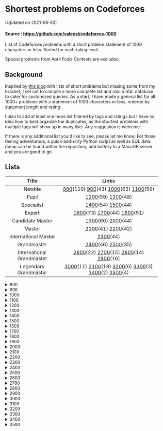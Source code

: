 # Shortest problems on Codeforces

(Updated on 2021-06-30) 
#### Source : https://github.com/valeesi/codeforces-1000

List of Codeforces problems with a short problem statement of 1000 characters or less. Sorted for each rating level. 

Special problems from April Fools Contests are excluded. 

## Background
Inspired by [this blog](https://codeforces.com/blog/entry/91600) with lists of short problems but missing some from my bracket, I set out to compile a more complete list and also a SQL database to cater for customized queries. As a start, I have made a general list for all 1000+ problems with a statement of 1000 characters or less, ordered by statement length and rating.

I plan to add at least one more list filtered by tags and ratings but I have no idea how to best organize the duplicates, as the shortest problems with multiple tags will show up in many lists. Any suggestion is welcome. 

If there is any additional list you'd like to see, please let me know. For those feeling adventurous, a quick-and-dirty Python script as well as SQL data dump can be found within the repository, add battery to a MariaDB server and you are good to go. 

## Lists

| Title | Links |
|:---: | :---:|
| Newbie| [800](#700)(110) [900](#800)(43) [1000](#900)(63) [1100](#1000)(50)|
| Pupil |  [1200](#1100)(59) [1300](#1200)(48) |
| Specialist|  [1400](#1300)(54) [1500](#1400)(44) |
| Expert |  [1600](#1500)(73) [1700](#1600)(44) [1800](#1700)(51) |
| Candidate Master|  [1900](#1800)(60) [2000](#1900)(44) |
| Master | [2100](#2000)(41) [2200](#2100)(42)|
| International Master| [2300](#2200)(44)|
| Grandmaster| [2400](#2300)(46) [2500](#2400)(35)|
| International Grandmaster| [2600](#2500)(22) [2700](#2600)(15) [2800](#2700)(14) [2900](#2800)(16) |
| <span id=700>Legendary Grandmaster</span>| [3000](#2900)(11) [3100](#3000)(18) [3200](#3100)(6) [3300](#3200)(3) [3400](#3300)(2) [3500](#3400)(4) |


<details>
  <summary><span id=800>800</span></summary>

|# | ID | Problem  | Rating |
|--- | ---| ----- | ---------- |
|1|1351A|[A+B (Trial Problem)](https://codeforces.com/problemset/problem/1351/A)|800|
|2|281A|[Word Capitalization](https://codeforces.com/problemset/problem/281/A)|800|
|3|1088A|[Ehab and another construction problem](https://codeforces.com/problemset/problem/1088/A)|800|
|4|1096A|[Find Divisible](https://codeforces.com/problemset/problem/1096/A)|800|
|5|266A|[Stones on the Table](https://codeforces.com/problemset/problem/266/A)|800|
|6|1028A|[Find Square](https://codeforces.com/problemset/problem/1028/A)|800|
|7|1389A|[LCM Problem](https://codeforces.com/problemset/problem/1389/A)|800|
|8|678A|[Johny Likes Numbers](https://codeforces.com/problemset/problem/678/A)|800|
|9|1493A|[Anti-knapsack](https://codeforces.com/problemset/problem/1493/A)|800|
|10|1047A|[Little C Loves 3 I](https://codeforces.com/problemset/problem/1047/A)|800|
|11|1520B|[Ordinary Numbers](https://codeforces.com/problemset/problem/1520/B)|800|
|12|271A|[Beautiful Year](https://codeforces.com/problemset/problem/271/A)|800|
|13|22A|[Second Order Statistics](https://codeforces.com/problemset/problem/22/A)|800|
|14|1512A|[Spy Detected!](https://codeforces.com/problemset/problem/1512/A)|800|
|15|702A|[Maximum Increase](https://codeforces.com/problemset/problem/702/A)|800|
|16|1328A|[Divisibility Problem](https://codeforces.com/problemset/problem/1328/A)|800|
|17|32B|[Borze](https://codeforces.com/problemset/problem/32/B)|800|
|18|16A|[Flag](https://codeforces.com/problemset/problem/16/A)|800|
|19|443A|[Anton and Letters](https://codeforces.com/problemset/problem/443/A)|800|
|20|1385A|[Three Pairwise Maximums](https://codeforces.com/problemset/problem/1385/A)|800|
|21|440A|[Forgotten Episode](https://codeforces.com/problemset/problem/440/A)|800|
|22|1283A|[Minutes Before the New Year](https://codeforces.com/problemset/problem/1283/A)|800|
|23|1003A|[Polycarp's Pockets](https://codeforces.com/problemset/problem/1003/A)|800|
|24|1269A|[Equation](https://codeforces.com/problemset/problem/1269/A)|800|
|25|1517A|[Sum of 2050](https://codeforces.com/problemset/problem/1517/A)|800|
|26|1228A|[Distinct Digits](https://codeforces.com/problemset/problem/1228/A)|800|
|27|900A|[Find Extra One](https://codeforces.com/problemset/problem/900/A)|800|
|28|1183A|[Nearest Interesting Number](https://codeforces.com/problemset/problem/1183/A)|800|
|29|520A|[Pangram](https://codeforces.com/problemset/problem/520/A)|800|
|30|1514A|[Perfectly Imperfect Array](https://codeforces.com/problemset/problem/1514/A)|800|
|31|546A|[Soldier and Bananas](https://codeforces.com/problemset/problem/546/A)|800|
|32|630A|[Again Twenty Five!](https://codeforces.com/problemset/problem/630/A)|800|
|33|34A|[Reconnaissance 2](https://codeforces.com/problemset/problem/34/A)|800|
|34|1411A|[In-game Chat](https://codeforces.com/problemset/problem/1411/A)|800|
|35|1296A|[Array with Odd Sum](https://codeforces.com/problemset/problem/1296/A)|800|
|36|486A|[Calculating Function](https://codeforces.com/problemset/problem/486/A)|800|
|37|1154A|[Restoring Three Numbers](https://codeforces.com/problemset/problem/1154/A)|800|
|38|50A|[Domino piling](https://codeforces.com/problemset/problem/50/A)|800|
|39|749A|[Bachgold Problem](https://codeforces.com/problemset/problem/749/A)|800|
|40|41A|[Translation](https://codeforces.com/problemset/problem/41/A)|800|
|41|1005A|[Tanya and Stairways](https://codeforces.com/problemset/problem/1005/A)|800|
|42|710A|[King Moves](https://codeforces.com/problemset/problem/710/A)|800|
|43|339A|[Helpful Maths](https://codeforces.com/problemset/problem/339/A)|800|
|44|384A|[Coder](https://codeforces.com/problemset/problem/384/A)|800|
|45|47A|[Triangular numbers](https://codeforces.com/problemset/problem/47/A)|800|
|46|1220A|[Cards](https://codeforces.com/problemset/problem/1220/A)|800|
|47|1325A|[EhAb AnD gCd](https://codeforces.com/problemset/problem/1325/A)|800|
|48|1030A|[In Search of an Easy Problem](https://codeforces.com/problemset/problem/1030/A)|800|
|49|386A|[Second-Price Auction](https://codeforces.com/problemset/problem/386/A)|800|
|50|837A|[Text Volume](https://codeforces.com/problemset/problem/837/A)|800|
|51|802G|[Fake News (easy)](https://codeforces.com/problemset/problem/802/G)|800|
|52|454A|[Little Pony and Crystal Mine](https://codeforces.com/problemset/problem/454/A)|800|
|53|1230A|[Dawid and Bags of Candies](https://codeforces.com/problemset/problem/1230/A)|800|
|54|615A|[Bulbs](https://codeforces.com/problemset/problem/615/A)|800|
|55|1421A|[XORwice](https://codeforces.com/problemset/problem/1421/A)|800|
|56|421A|[Pasha and Hamsters](https://codeforces.com/problemset/problem/421/A)|800|
|57|1118A|[Water Buying](https://codeforces.com/problemset/problem/1118/A)|800|
|58|1194A|[Remove a Progression](https://codeforces.com/problemset/problem/1194/A)|800|
|59|158A|[Next Round](https://codeforces.com/problemset/problem/158/A)|800|
|60|1065A|[Vasya and Chocolate](https://codeforces.com/problemset/problem/1065/A)|800|
|61|1176A|[Divide it!](https://codeforces.com/problemset/problem/1176/A)|800|
|62|965A|[Paper Airplanes](https://codeforces.com/problemset/problem/965/A)|800|
|63|228A|[Is your horseshoe on the other hoof?](https://codeforces.com/problemset/problem/228/A)|800|
|64|426A|[Sereja and Mugs](https://codeforces.com/problemset/problem/426/A)|800|
|65|14A|[Letter](https://codeforces.com/problemset/problem/14/A)|800|
|66|1436A|[Reorder](https://codeforces.com/problemset/problem/1436/A)|800|
|67|32A|[Reconnaissance](https://codeforces.com/problemset/problem/32/A)|800|
|68|1370A|[Maximum GCD](https://codeforces.com/problemset/problem/1370/A)|800|
|69|181A|[Series of Crimes](https://codeforces.com/problemset/problem/181/A)|800|
|70|411A|[Password Check](https://codeforces.com/problemset/problem/411/A)|800|
|71|469A|[I Wanna Be the Guy](https://codeforces.com/problemset/problem/469/A)|800|
|72|467A|[George and Accommodation](https://codeforces.com/problemset/problem/467/A)|800|
|73|1512B|[Almost Rectangle](https://codeforces.com/problemset/problem/1512/B)|800|
|74|1527A|[And Then There Were K](https://codeforces.com/problemset/problem/1527/A)|800|
|75|831B|[Keyboard Layouts](https://codeforces.com/problemset/problem/831/B)|800|
|76|996A|[Hit the Lottery](https://codeforces.com/problemset/problem/996/A)|800|
|77|977A|[Wrong Subtraction](https://codeforces.com/problemset/problem/977/A)|800|
|78|705A|[Hulk](https://codeforces.com/problemset/problem/705/A)|800|
|79|884A|[Book Reading](https://codeforces.com/problemset/problem/884/A)|800|
|80|988A|[Diverse Team](https://codeforces.com/problemset/problem/988/A)|800|
|81|978A|[Remove Duplicates](https://codeforces.com/problemset/problem/978/A)|800|
|82|1343B|[Balanced Array](https://codeforces.com/problemset/problem/1343/B)|800|
|83|1325B|[CopyCopyCopyCopyCopy](https://codeforces.com/problemset/problem/1325/B)|800|
|84|1513A|[Array and Peaks](https://codeforces.com/problemset/problem/1513/A)|800|
|85|1445A|[Array Rearrangment](https://codeforces.com/problemset/problem/1445/A)|800|
|86|1323A|[Even Subset Sum Problem](https://codeforces.com/problemset/problem/1323/A)|800|
|87|1454A|[Special Permutation](https://codeforces.com/problemset/problem/1454/A)|800|
|88|1061A|[Coins](https://codeforces.com/problemset/problem/1061/A)|800|
|89|112A|[Petya and Strings](https://codeforces.com/problemset/problem/112/A)|800|
|90|984A|[Game](https://codeforces.com/problemset/problem/984/A)|800|
|91|1398A|[Bad Triangle](https://codeforces.com/problemset/problem/1398/A)|800|
|92|1352A|[Sum of Round Numbers](https://codeforces.com/problemset/problem/1352/A)|800|
|93|1422A|[Fence](https://codeforces.com/problemset/problem/1422/A)|800|
|94|1102A|[Integer Sequence Dividing](https://codeforces.com/problemset/problem/1102/A)|800|
|95|49A|[Sleuth](https://codeforces.com/problemset/problem/49/A)|800|
|96|214A|[System of Equations](https://codeforces.com/problemset/problem/214/A)|800|
|97|734A|[Anton and Danik](https://codeforces.com/problemset/problem/734/A)|800|
|98|701A|[Cards](https://codeforces.com/problemset/problem/701/A)|800|
|99|59A|[Word](https://codeforces.com/problemset/problem/59/A)|800|
|100|1056A|[Determine Line](https://codeforces.com/problemset/problem/1056/A)|800|
|101|492A|[Vanya and Cubes](https://codeforces.com/problemset/problem/492/A)|800|
|102|1374A|[Required Remainder](https://codeforces.com/problemset/problem/1374/A)|800|
|103|1207A|[There Are Two Types Of Burgers](https://codeforces.com/problemset/problem/1207/A)|800|
|104|1472B|[Fair Division](https://codeforces.com/problemset/problem/1472/B)|800|
|105|472A|[Design Tutorial: Learn from Math](https://codeforces.com/problemset/problem/472/A)|800|
|106|1454B|[Unique Bid Auction](https://codeforces.com/problemset/problem/1454/B)|800|
|107|1526A|[Mean Inequality](https://codeforces.com/problemset/problem/1526/A)|800|
|108|581A|[Vasya the Hipster](https://codeforces.com/problemset/problem/581/A)|800|
|109|38A|[Army](https://codeforces.com/problemset/problem/38/A)|800|
|110|1080A|[Petya and Origami](https://codeforces.com/problemset/problem/1080/A)|800|
</details>

<details>
  <summary><span id=900>900</span></summary>

|# | ID | Problem  | Rating |
|--- | ---| ----- | ---------- |
|1|1462C|[Unique Number](https://codeforces.com/problemset/problem/1462/C)|900|
|2|26A|[Almost Prime](https://codeforces.com/problemset/problem/26/A)|900|
|3|44A|[Indian Summer](https://codeforces.com/problemset/problem/44/A)|900|
|4|1351B|[Square?](https://codeforces.com/problemset/problem/1351/B)|900|
|5|130A|[Hexagonal numbers](https://codeforces.com/problemset/problem/130/A)|900|
|6|1475A|[Odd Divisor](https://codeforces.com/problemset/problem/1475/A)|900|
|7|1380A|[Three Indices](https://codeforces.com/problemset/problem/1380/A)|900|
|8|52A|[123-sequence](https://codeforces.com/problemset/problem/52/A)|900|
|9|1057A|[Bmail Computer Network](https://codeforces.com/problemset/problem/1057/A)|900|
|10|267A|[Subtractions](https://codeforces.com/problemset/problem/267/A)|900|
|11|622B|[The Time](https://codeforces.com/problemset/problem/622/B)|900|
|12|320A|[Magic Numbers](https://codeforces.com/problemset/problem/320/A)|900|
|13|1225A|[Forgetting Things](https://codeforces.com/problemset/problem/1225/A)|900|
|14|474A|[Keyboard](https://codeforces.com/problemset/problem/474/A)|900|
|15|34B|[Sale](https://codeforces.com/problemset/problem/34/B)|900|
|16|275A|[Lights Out](https://codeforces.com/problemset/problem/275/A)|900|
|17|424A|[Squats](https://codeforces.com/problemset/problem/424/A)|900|
|18|96A|[Football](https://codeforces.com/problemset/problem/96/A)|900|
|19|1535B|[Array Reodering](https://codeforces.com/problemset/problem/1535/B)|900|
|20|621A|[Wet Shark and Odd and Even](https://codeforces.com/problemset/problem/621/A)|900|
|21|670A|[Holidays](https://codeforces.com/problemset/problem/670/A)|900|
|22|1110A|[Parity](https://codeforces.com/problemset/problem/1110/A)|900|
|23|808A|[Lucky Year](https://codeforces.com/problemset/problem/808/A)|900|
|24|1436B|[Prime Square](https://codeforces.com/problemset/problem/1436/B)|900|
|25|863A|[Quasi-palindrome](https://codeforces.com/problemset/problem/863/A)|900|
|26|914A|[Perfect Squares](https://codeforces.com/problemset/problem/914/A)|900|
|27|1047B|[Cover Points](https://codeforces.com/problemset/problem/1047/B)|900|
|28|1208A|[XORinacci](https://codeforces.com/problemset/problem/1208/A)|900|
|29|892A|[Greed](https://codeforces.com/problemset/problem/892/A)|900|
|30|299B|[Ksusha the Squirrel](https://codeforces.com/problemset/problem/299/B)|900|
|31|16B|[Burglar and Matches](https://codeforces.com/problemset/problem/16/B)|900|
|32|11A|[Increasing Sequence](https://codeforces.com/problemset/problem/11/A)|900|
|33|1175A|[From Hero to Zero](https://codeforces.com/problemset/problem/1175/A)|900|
|34|263B|[Squares](https://codeforces.com/problemset/problem/263/B)|900|
|35|1475B|[New Year's Number](https://codeforces.com/problemset/problem/1475/B)|900|
|36|598A|[Tricky Sum](https://codeforces.com/problemset/problem/598/A)|900|
|37|6A|[Triangle](https://codeforces.com/problemset/problem/6/A)|900|
|38|847G|[University Classes](https://codeforces.com/problemset/problem/847/G)|900|
|39|980A|[Links and Pearls](https://codeforces.com/problemset/problem/980/A)|900|
|40|1496A|[Split it!](https://codeforces.com/problemset/problem/1496/A)|900|
|41|870A|[Search for Pretty Integers](https://codeforces.com/problemset/problem/870/A)|900|
|42|1095B|[Array Stabilization](https://codeforces.com/problemset/problem/1095/B)|900|
|43|318A|[Even Odds](https://codeforces.com/problemset/problem/318/A)|900|
</details>

<details>
  <summary><span id=1000>1000</span></summary>

|# | ID | Problem  | Rating |
|--- | ---| ----- | ---------- |
|1|37A|[Towers](https://codeforces.com/problemset/problem/37/A)|1000|
|2|1177A|[Digits Sequence (Easy Edition)](https://codeforces.com/problemset/problem/1177/A)|1000|
|3|753A|[Santa Claus and Candies](https://codeforces.com/problemset/problem/753/A)|1000|
|4|1256A|[Payment Without Change](https://codeforces.com/problemset/problem/1256/A)|1000|
|5|691A|[Fashion in Berland](https://codeforces.com/problemset/problem/691/A)|1000|
|6|299A|[Ksusha and Array](https://codeforces.com/problemset/problem/299/A)|1000|
|7|560A|[Currency System in Geraldion](https://codeforces.com/problemset/problem/560/A)|1000|
|8|1101A|[Minimum Integer](https://codeforces.com/problemset/problem/1101/A)|1000|
|9|1174A|[Ehab Fails to Be Thanos](https://codeforces.com/problemset/problem/1174/A)|1000|
|10|462A|[Appleman and Easy Task](https://codeforces.com/problemset/problem/462/A)|1000|
|11|1051B|[Relatively Prime Pairs](https://codeforces.com/problemset/problem/1051/B)|1000|
|12|43A|[Football](https://codeforces.com/problemset/problem/43/A)|1000|
|13|35A|[Shell Game](https://codeforces.com/problemset/problem/35/A)|1000|
|14|584A|[Olesya and Rodion](https://codeforces.com/problemset/problem/584/A)|1000|
|15|124A|[The number of positions](https://codeforces.com/problemset/problem/124/A)|1000|
|16|29A|[Spit Problem](https://codeforces.com/problemset/problem/29/A)|1000|
|17|1A|[Theatre Square](https://codeforces.com/problemset/problem/1/A)|1000|
|18|1312B|[Bogosort](https://codeforces.com/problemset/problem/1312/B)|1000|
|19|1230B|[Ania and Minimizing](https://codeforces.com/problemset/problem/1230/B)|1000|
|20|1133A|[Middle of the Contest](https://codeforces.com/problemset/problem/1133/A)|1000|
|21|1090M|[The Pleasant Walk](https://codeforces.com/problemset/problem/1090/M)|1000|
|22|1520C|[Not Adjacent Matrix](https://codeforces.com/problemset/problem/1520/C)|1000|
|23|1211A|[Three Problems](https://codeforces.com/problemset/problem/1211/A)|1000|
|24|798A|[Mike and palindrome](https://codeforces.com/problemset/problem/798/A)|1000|
|25|1182A|[Filling Shapes](https://codeforces.com/problemset/problem/1182/A)|1000|
|26|118A|[String Task](https://codeforces.com/problemset/problem/118/A)|1000|
|27|109A|[Lucky Sum of Digits](https://codeforces.com/problemset/problem/109/A)|1000|
|28|13A|[Numbers](https://codeforces.com/problemset/problem/13/A)|1000|
|29|72G|[Fibonacci army](https://codeforces.com/problemset/problem/72/G)|1000|
|30|352A|[Jeff and Digits](https://codeforces.com/problemset/problem/352/A)|1000|
|31|1107B|[Digital root](https://codeforces.com/problemset/problem/1107/B)|1000|
|32|476A|[Dreamoon and Stairs](https://codeforces.com/problemset/problem/476/A)|1000|
|33|219A|[k-String](https://codeforces.com/problemset/problem/219/A)|1000|
|34|58A|[Chat room](https://codeforces.com/problemset/problem/58/A)|1000|
|35|1411B|[Fair Numbers](https://codeforces.com/problemset/problem/1411/B)|1000|
|36|887A|[Div. 64](https://codeforces.com/problemset/problem/887/A)|1000|
|37|108A|[Palindromic Times](https://codeforces.com/problemset/problem/108/A)|1000|
|38|1405B|[Array Cancellation](https://codeforces.com/problemset/problem/1405/B)|1000|
|39|1199B|[Water Lily](https://codeforces.com/problemset/problem/1199/B)|1000|
|40|622A|[Infinite Sequence](https://codeforces.com/problemset/problem/622/A)|1000|
|41|3A|[Shortest path of the king](https://codeforces.com/problemset/problem/3/A)|1000|
|42|1485A|[Add and Divide](https://codeforces.com/problemset/problem/1485/A)|1000|
|43|535A|[Tavas and Nafas](https://codeforces.com/problemset/problem/535/A)|1000|
|44|1257B|[Magic Stick](https://codeforces.com/problemset/problem/1257/B)|1000|
|45|118B|[Present from Lena](https://codeforces.com/problemset/problem/118/B)|1000|
|46|859B|[Lazy Security Guard](https://codeforces.com/problemset/problem/859/B)|1000|
|47|131A|[cAPS lOCK](https://codeforces.com/problemset/problem/131/A)|1000|
|48|379A|[New Year Candles](https://codeforces.com/problemset/problem/379/A)|1000|
|49|1418A|[Buying Torches](https://codeforces.com/problemset/problem/1418/A)|1000|
|50|1088B|[Ehab and subtraction](https://codeforces.com/problemset/problem/1088/B)|1000|
|51|1476A|[K-divisible Sum](https://codeforces.com/problemset/problem/1476/A)|1000|
|52|322A|[Ciel and Dancing](https://codeforces.com/problemset/problem/322/A)|1000|
|53|1165B|[Polycarp Training](https://codeforces.com/problemset/problem/1165/B)|1000|
|54|420A|[Start Up](https://codeforces.com/problemset/problem/420/A)|1000|
|55|1008B|[Turn the Rectangles](https://codeforces.com/problemset/problem/1008/B)|1000|
|56|577A|[Multiplication Table](https://codeforces.com/problemset/problem/577/A)|1000|
|57|452A|[Eevee](https://codeforces.com/problemset/problem/452/A)|1000|
|58|69A|[Young Physicist](https://codeforces.com/problemset/problem/69/A)|1000|
|59|334A|[Candy Bags](https://codeforces.com/problemset/problem/334/A)|1000|
|60|102B|[Sum of Digits](https://codeforces.com/problemset/problem/102/B)|1000|
|61|507A|[Amr and Music](https://codeforces.com/problemset/problem/507/A)|1000|
|62|1346A|[Color Revolution](https://codeforces.com/problemset/problem/1346/A)|1000|
|63|120A|[Elevator](https://codeforces.com/problemset/problem/120/A)|1000|
</details>

<details>
  <summary><span id=1100>1100</span></summary>

|# | ID | Problem  | Rating |
|--- | ---| ----- | ---------- |
|1|797A|[k-Factorization](https://codeforces.com/problemset/problem/797/A)|1100|
|2|188D|[Asterisks](https://codeforces.com/problemset/problem/188/D)|1100|
|3|188A|[Hexagonal Numbers](https://codeforces.com/problemset/problem/188/A)|1100|
|4|919B|[Perfect Number](https://codeforces.com/problemset/problem/919/B)|1100|
|5|162A|[Pentagonal numbers](https://codeforces.com/problemset/problem/162/A)|1100|
|6|911A|[Nearest Minimums](https://codeforces.com/problemset/problem/911/A)|1100|
|7|630C|[Lucky Numbers](https://codeforces.com/problemset/problem/630/C)|1100|
|8|382A|[Ksenia and Pan Scales](https://codeforces.com/problemset/problem/382/A)|1100|
|9|224A|[Parallelepiped](https://codeforces.com/problemset/problem/224/A)|1100|
|10|25B|[Phone numbers](https://codeforces.com/problemset/problem/25/B)|1100|
|11|501B|[Misha and Changing Handles](https://codeforces.com/problemset/problem/501/B)|1100|
|12|312A|[Whose sentence is it?](https://codeforces.com/problemset/problem/312/A)|1100|
|13|43B|[Letter](https://codeforces.com/problemset/problem/43/B)|1100|
|14|1117A|[Best Subsegment](https://codeforces.com/problemset/problem/1117/A)|1100|
|15|349A|[Cinema Line](https://codeforces.com/problemset/problem/349/A)|1100|
|16|365A|[Good Number](https://codeforces.com/problemset/problem/365/A)|1100|
|17|100A|[Carpeting the Room](https://codeforces.com/problemset/problem/100/A)|1100|
|18|456A|[Laptops](https://codeforces.com/problemset/problem/456/A)|1100|
|19|1478B|[Nezzar and Lucky Number](https://codeforces.com/problemset/problem/1478/B)|1100|
|20|12B|[Correct Solution?](https://codeforces.com/problemset/problem/12/B)|1100|
|21|39D|[Cubical Planet](https://codeforces.com/problemset/problem/39/D)|1100|
|22|534A|[Exam](https://codeforces.com/problemset/problem/534/A)|1100|
|23|1213B|[Bad Prices](https://codeforces.com/problemset/problem/1213/B)|1100|
|24|300A|[Array](https://codeforces.com/problemset/problem/300/A)|1100|
|25|825A|[Binary Protocol](https://codeforces.com/problemset/problem/825/A)|1100|
|26|1366A|[Shovels and Swords](https://codeforces.com/problemset/problem/1366/A)|1100|
|27|53A|[Autocomplete](https://codeforces.com/problemset/problem/53/A)|1100|
|28|1288B|[Yet Another Meme Problem](https://codeforces.com/problemset/problem/1288/B)|1100|
|29|296A|[Yaroslav and Permutations](https://codeforces.com/problemset/problem/296/A)|1100|
|30|630J|[Divisibility](https://codeforces.com/problemset/problem/630/J)|1100|
|31|1001A|[Generate plus state or minus state](https://codeforces.com/problemset/problem/1001/A)|1100|
|32|841B|[Godsend](https://codeforces.com/problemset/problem/841/B)|1100|
|33|835B|[The number on the board](https://codeforces.com/problemset/problem/835/B)|1100|
|34|755B|[PolandBall and Game](https://codeforces.com/problemset/problem/755/B)|1100|
|35|1060B|[Maximum Sum of Digits](https://codeforces.com/problemset/problem/1060/B)|1100|
|36|433A|[Kitahara Haruki's Gift](https://codeforces.com/problemset/problem/433/A)|1100|
|37|82A|[Double Cola](https://codeforces.com/problemset/problem/82/A)|1100|
|38|877A|[Alex and broken contest](https://codeforces.com/problemset/problem/877/A)|1100|
|39|12C|[Fruits](https://codeforces.com/problemset/problem/12/C)|1100|
|40|362B|[Petya and Staircases](https://codeforces.com/problemset/problem/362/B)|1100|
|41|1327A|[Sum of Odd Integers](https://codeforces.com/problemset/problem/1327/A)|1100|
|42|858A|[k-rounding](https://codeforces.com/problemset/problem/858/A)|1100|
|43|270A|[Fancy Fence](https://codeforces.com/problemset/problem/270/A)|1100|
|44|186A|[Comparing Strings](https://codeforces.com/problemset/problem/186/A)|1100|
|45|1511B|[GCD Length](https://codeforces.com/problemset/problem/1511/B)|1100|
|46|475A|[Bayan Bus](https://codeforces.com/problemset/problem/475/A)|1100|
|47|596A|[Wilbur and Swimming Pool](https://codeforces.com/problemset/problem/596/A)|1100|
|48|1115G1|[AND oracle](https://codeforces.com/problemset/problem/1115/G1)|1100|
|49|6B|[President's Office](https://codeforces.com/problemset/problem/6/B)|1100|
|50|1490C|[Sum of Cubes](https://codeforces.com/problemset/problem/1490/C)|1100|
</details>

<details>
  <summary><span id=1200>1200</span></summary>

|# | ID | Problem  | Rating |
|--- | ---| ----- | ---------- |
|1|1520D|[Same Differences](https://codeforces.com/problemset/problem/1520/D)|1200|
|2|23A|[You're Given a String...](https://codeforces.com/problemset/problem/23/A)|1200|
|3|1315C|[Restoring Permutation](https://codeforces.com/problemset/problem/1315/C)|1200|
|4|5B|[Center Alignment](https://codeforces.com/problemset/problem/5/B)|1200|
|5|1352C|[K-th Not Divisible by n](https://codeforces.com/problemset/problem/1352/C)|1200|
|6|803B|[Distances to Zero](https://codeforces.com/problemset/problem/803/B)|1200|
|7|1001H|[Oracle for f(x) = parity of the number of 1s in x](https://codeforces.com/problemset/problem/1001/H)|1200|
|8|38B|[Chess](https://codeforces.com/problemset/problem/38/B)|1200|
|9|47B|[Coins](https://codeforces.com/problemset/problem/47/B)|1200|
|10|18C|[Stripe](https://codeforces.com/problemset/problem/18/C)|1200|
|11|134A|[Average Numbers](https://codeforces.com/problemset/problem/134/A)|1200|
|12|55A|[Flea travel](https://codeforces.com/problemset/problem/55/A)|1200|
|13|489A|[SwapSort](https://codeforces.com/problemset/problem/489/A)|1200|
|14|1352B|[Same Parity Summands](https://codeforces.com/problemset/problem/1352/B)|1200|
|15|459A|[Pashmak and Garden](https://codeforces.com/problemset/problem/459/A)|1200|
|16|1213C|[Book Reading](https://codeforces.com/problemset/problem/1213/C)|1200|
|17|754A|[Lesha and array splitting](https://codeforces.com/problemset/problem/754/A)|1200|
|18|1028B|[Unnatural Conditions](https://codeforces.com/problemset/problem/1028/B)|1200|
|19|27A|[Next Test](https://codeforces.com/problemset/problem/27/A)|1200|
|20|217A|[Ice Skating](https://codeforces.com/problemset/problem/217/A)|1200|
|21|1497C1|[k-LCM (easy version)](https://codeforces.com/problemset/problem/1497/C1)|1200|
|22|683A|[The Check of the Point](https://codeforces.com/problemset/problem/683/A)|1200|
|23|254A|[Cards with Numbers](https://codeforces.com/problemset/problem/254/A)|1200|
|24|31A|[Worms Evolution](https://codeforces.com/problemset/problem/31/A)|1200|
|25|660A|[Co-prime Array](https://codeforces.com/problemset/problem/660/A)|1200|
|26|1076B|[Divisor Subtraction](https://codeforces.com/problemset/problem/1076/B)|1200|
|27|53C|[Little Frog](https://codeforces.com/problemset/problem/53/C)|1200|
|28|1143B|[Nirvana](https://codeforces.com/problemset/problem/1143/B)|1200|
|29|630B|[Moore's Law](https://codeforces.com/problemset/problem/630/B)|1200|
|30|6C|[Alice, Bob and Chocolate](https://codeforces.com/problemset/problem/6/C)|1200|
|31|489B|[BerSU Ball](https://codeforces.com/problemset/problem/489/B)|1200|
|32|1363A|[Odd Selection](https://codeforces.com/problemset/problem/1363/A)|1200|
|33|1203B|[Equal Rectangles](https://codeforces.com/problemset/problem/1203/B)|1200|
|34|1514B|[AND 0, Sum Big](https://codeforces.com/problemset/problem/1514/B)|1200|
|35|239A|[Two Bags of Potatoes](https://codeforces.com/problemset/problem/239/A)|1200|
|36|1406B|[Maximum Product](https://codeforces.com/problemset/problem/1406/B)|1200|
|37|552B|[Vanya and Books](https://codeforces.com/problemset/problem/552/B)|1200|
|38|466A|[Cheap Travel](https://codeforces.com/problemset/problem/466/A)|1200|
|39|749B|[Parallelogram is Back](https://codeforces.com/problemset/problem/749/B)|1200|
|40|1068B|[LCM](https://codeforces.com/problemset/problem/1068/B)|1200|
|41|9C|[Hexadecimal's Numbers](https://codeforces.com/problemset/problem/9/C)|1200|
|42|1174B|[Ehab Is an Odd Person](https://codeforces.com/problemset/problem/1174/B)|1200|
|43|802M|[April Fools' Problem (easy)](https://codeforces.com/problemset/problem/802/M)|1200|
|44|1104B|[Game with string](https://codeforces.com/problemset/problem/1104/B)|1200|
|45|982A|[Row](https://codeforces.com/problemset/problem/982/A)|1200|
|46|630R|[Game](https://codeforces.com/problemset/problem/630/R)|1200|
|47|59B|[Fortune Telling](https://codeforces.com/problemset/problem/59/B)|1200|
|48|78B|[Easter Eggs](https://codeforces.com/problemset/problem/78/B)|1200|
|49|1364A|[XXXXX](https://codeforces.com/problemset/problem/1364/A)|1200|
|50|999C|[Alphabetic Removals](https://codeforces.com/problemset/problem/999/C)|1200|
|51|842A|[Kirill And The Game](https://codeforces.com/problemset/problem/842/A)|1200|
|52|1512D|[Corrupted Array](https://codeforces.com/problemset/problem/1512/D)|1200|
|53|523A|[Rotate, Flip and Zoom](https://codeforces.com/problemset/problem/523/A)|1200|
|54|454B|[Little Pony and Sort by Shift](https://codeforces.com/problemset/problem/454/B)|1200|
|55|765C|[<strike> Table Tennis Game 2 </strike> ](https://codeforces.com/problemset/problem/765/C)|1200|
|56|892B|[ <strike> Wrath </strike> ](https://codeforces.com/problemset/problem/892/B)|1200|
|57|554B|[ <strike> Ohana Cleans Up </strike> ](https://codeforces.com/problemset/problem/554/B)|1200|
|58|1433D|[ <strike> Districts Connection </strike> ](https://codeforces.com/problemset/problem/1433/D)|1200|
|59|977C|[ <strike> Less or Equal </strike>](https://codeforces.com/problemset/problem/977/C)|1200|
</details>

<details>
  <summary><span id=1300>1300</span></summary>

|# | ID | Problem  | Rating |
|--- | ---| ----- | ---------- |
|1|64A|[Factorial](https://codeforces.com/problemset/problem/64/A)|1300|
|2|1294C|[Product of Three Numbers](https://codeforces.com/problemset/problem/1294/C)|1300|
|3|770B|[Maximize Sum of Digits](https://codeforces.com/problemset/problem/770/B)|1300|
|4|188B|[A + Reverse B](https://codeforces.com/problemset/problem/188/B)|1300|
|5|1076C|[Meme Problem](https://codeforces.com/problemset/problem/1076/C)|1300|
|6|25A|[IQ test](https://codeforces.com/problemset/problem/25/A)|1300|
|7|661A|[Lazy Caterer Sequence](https://codeforces.com/problemset/problem/661/A)|1300|
|8|600B|[Queries about less or equal elements](https://codeforces.com/problemset/problem/600/B)|1300|
|9|630F|[Selection of Personnel](https://codeforces.com/problemset/problem/630/F)|1300|
|10|1220B|[Multiplication Table](https://codeforces.com/problemset/problem/1220/B)|1300|
|11|1203C|[Common Divisors](https://codeforces.com/problemset/problem/1203/C)|1300|
|12|876B|[Divisiblity of Differences](https://codeforces.com/problemset/problem/876/B)|1300|
|13|221B|[Little Elephant and Numbers](https://codeforces.com/problemset/problem/221/B)|1300|
|14|39H|[Multiplication Table](https://codeforces.com/problemset/problem/39/H)|1300|
|15|1029A|[Many Equal Substrings](https://codeforces.com/problemset/problem/1029/A)|1300|
|16|493A|[Vasya and Football](https://codeforces.com/problemset/problem/493/A)|1300|
|17|58B|[Coins](https://codeforces.com/problemset/problem/58/B)|1300|
|18|1001F|[Distinguish multi-qubit basis states](https://codeforces.com/problemset/problem/1001/F)|1300|
|19|147A|[Punctuation](https://codeforces.com/problemset/problem/147/A)|1300|
|20|844B|[Rectangles](https://codeforces.com/problemset/problem/844/B)|1300|
|21|630N|[Forecast](https://codeforces.com/problemset/problem/630/N)|1300|
|22|312B|[Archer](https://codeforces.com/problemset/problem/312/B)|1300|
|23|181B|[Number of Triplets](https://codeforces.com/problemset/problem/181/B)|1300|
|24|665C|[Simple Strings](https://codeforces.com/problemset/problem/665/C)|1300|
|25|36A|[Extra-terrestrial Intelligence](https://codeforces.com/problemset/problem/36/A)|1300|
|26|57A|[Square Earth?](https://codeforces.com/problemset/problem/57/A)|1300|
|27|1157B|[Long Number](https://codeforces.com/problemset/problem/1157/B)|1300|
|28|1030C|[Vasya and Golden Ticket](https://codeforces.com/problemset/problem/1030/C)|1300|
|29|1454D|[Number into Sequence](https://codeforces.com/problemset/problem/1454/D)|1300|
|30|485B|[Valuable Resources](https://codeforces.com/problemset/problem/485/B)|1300|
|31|189A|[Cut Ribbon](https://codeforces.com/problemset/problem/189/A)|1300|
|32|1373C|[Pluses and Minuses](https://codeforces.com/problemset/problem/1373/C)|1300|
|33|1165C|[Good String](https://codeforces.com/problemset/problem/1165/C)|1300|
|34|1424G|[Years](https://codeforces.com/problemset/problem/1424/G)|1300|
|35|251A|[Points on Line](https://codeforces.com/problemset/problem/251/A)|1300|
|36|1174C|[Ehab and a Special Coloring Problem](https://codeforces.com/problemset/problem/1174/C)|1300|
|37|230B|[T-primes](https://codeforces.com/problemset/problem/230/B)|1300|
|38|94B|[Friends](https://codeforces.com/problemset/problem/94/B)|1300|
|39|135A|[Replacement](https://codeforces.com/problemset/problem/135/A)|1300|
|40|887B|[Cubes for Masha](https://codeforces.com/problemset/problem/887/B)|1300|
|41|1260B|[Obtain Two Zeroes](https://codeforces.com/problemset/problem/1260/B)|1300|
|42|276B|[Little Girl and Game](https://codeforces.com/problemset/problem/276/B)|1300|
|43|1422B|[Nice Matrix](https://codeforces.com/problemset/problem/1422/B)|1300|
|44|573A|[Bear and Poker](https://codeforces.com/problemset/problem/573/A)|1300|
|45|1016B|[Segment Occurrences](https://codeforces.com/problemset/problem/1016/B)|1300|
|46|965B|[Battleship](https://codeforces.com/problemset/problem/965/B)|1300|
|47|203B|[Game on Paper](https://codeforces.com/problemset/problem/203/B)|1300|
|48|40A|[Find Color](https://codeforces.com/problemset/problem/40/A)|1300|
</details>

<details>
  <summary><span id=1400>1400</span></summary>

|# | ID | Problem  | Rating |
|--- | ---| ----- | ---------- |
|1|130B|[Gnikool Ssalg](https://codeforces.com/problemset/problem/130/B)|1400|
|2|188C|[LCM](https://codeforces.com/problemset/problem/188/C)|1400|
|3|710B|[Optimal Point on a Line](https://codeforces.com/problemset/problem/710/B)|1400|
|4|188F|[Binary Notation](https://codeforces.com/problemset/problem/188/F)|1400|
|5|538B|[Quasi Binary](https://codeforces.com/problemset/problem/538/B)|1400|
|6|100C|[A+B](https://codeforces.com/problemset/problem/100/C)|1400|
|7|435B|[Pasha Maximizes](https://codeforces.com/problemset/problem/435/B)|1400|
|8|489C|[Given Length and Sum of Digits...](https://codeforces.com/problemset/problem/489/C)|1400|
|9|1001G|[Oracle for f(x) = k-th element of x](https://codeforces.com/problemset/problem/1001/G)|1400|
|10|44E|[Anfisa the Monkey](https://codeforces.com/problemset/problem/44/E)|1400|
|11|1526B|[I Hate 1111](https://codeforces.com/problemset/problem/1526/B)|1400|
|12|1215B|[The Number of Products](https://codeforces.com/problemset/problem/1215/B)|1400|
|13|1324D|[Pair of Topics](https://codeforces.com/problemset/problem/1324/D)|1400|
|14|470A|[Crystal Ball Sequence](https://codeforces.com/problemset/problem/470/A)|1400|
|15|1285C|[Fadi and LCM](https://codeforces.com/problemset/problem/1285/C)|1400|
|16|1095C|[Powers Of Two](https://codeforces.com/problemset/problem/1095/C)|1400|
|17|1380C|[Create The Teams](https://codeforces.com/problemset/problem/1380/C)|1400|
|18|125A|[Measuring Lengths in Baden](https://codeforces.com/problemset/problem/125/A)|1400|
|19|888C|[K-Dominant Character](https://codeforces.com/problemset/problem/888/C)|1400|
|20|1355D|[Game With Array](https://codeforces.com/problemset/problem/1355/D)|1400|
|21|131C|[The World is a Theatre](https://codeforces.com/problemset/problem/131/C)|1400|
|22|124B|[Permutations](https://codeforces.com/problemset/problem/124/B)|1400|
|23|1463B|[Find The Array](https://codeforces.com/problemset/problem/1463/B)|1400|
|24|630H|[Benches](https://codeforces.com/problemset/problem/630/H)|1400|
|25|1046C|[Space Formula](https://codeforces.com/problemset/problem/1046/C)|1400|
|26|803A|[Maximal Binary Matrix](https://codeforces.com/problemset/problem/803/A)|1400|
|27|41B|[Martian Dollar](https://codeforces.com/problemset/problem/41/B)|1400|
|28|1057B|[DDoS](https://codeforces.com/problemset/problem/1057/B)|1400|
|29|683D|[Chocolate Bar](https://codeforces.com/problemset/problem/683/D)|1400|
|30|1167C|[News Distribution](https://codeforces.com/problemset/problem/1167/C)|1400|
|31|1351C|[Skier](https://codeforces.com/problemset/problem/1351/C)|1400|
|32|248B|[Chilly Willy](https://codeforces.com/problemset/problem/248/B)|1400|
|33|26B|[Regular Bracket Sequence](https://codeforces.com/problemset/problem/26/B)|1400|
|34|1354C1|[Simple Polygon Embedding](https://codeforces.com/problemset/problem/1354/C1)|1400|
|35|289B|[Polo the Penguin and Matrix](https://codeforces.com/problemset/problem/289/B)|1400|
|36|699B|[One Bomb](https://codeforces.com/problemset/problem/699/B)|1400|
|37|111A|[Petya and Inequiations](https://codeforces.com/problemset/problem/111/A)|1400|
|38|379C|[New Year Ratings Change](https://codeforces.com/problemset/problem/379/C)|1400|
|39|797B|[Odd sum](https://codeforces.com/problemset/problem/797/B)|1400|
|40|1506D|[Epic Transformation](https://codeforces.com/problemset/problem/1506/D)|1400|
|41|315A|[Sereja and Bottles](https://codeforces.com/problemset/problem/315/A)|1400|
|42|1131B|[Draw!](https://codeforces.com/problemset/problem/1131/B)|1400|
|43|45I|[TCMCF+++](https://codeforces.com/problemset/problem/45/I)|1400|
|44|260A|[Adding Digits](https://codeforces.com/problemset/problem/260/A)|1400|
|45|24A|[Ring road](https://codeforces.com/problemset/problem/24/A)|1400|
|46|219B|[Special Offer! Super Price 999 Bourles!](https://codeforces.com/problemset/problem/219/B)|1400|
|47|520B|[Two Buttons](https://codeforces.com/problemset/problem/520/B)|1400|
|48|245E|[Mishap in Club](https://codeforces.com/problemset/problem/245/E)|1400|
|49|180C|[Letter](https://codeforces.com/problemset/problem/180/C)|1400|
|50|1494B|[Berland Crossword](https://codeforces.com/problemset/problem/1494/B)|1400|
|51|544B|[Sea and Islands](https://codeforces.com/problemset/problem/544/B)|1400|
|52|762A|[k-th divisor](https://codeforces.com/problemset/problem/762/A)|1400|
|53|1001D|[Distinguish plus state and minus state](https://codeforces.com/problemset/problem/1001/D)|1400|
|54|513B1|[Permutations](https://codeforces.com/problemset/problem/513/B1)|1400|
</details>

<details>
  <summary><span id=1500>1500</span></summary>

|# | ID | Problem  | Rating |
|--- | ---| ----- | ---------- |
|1|130C|[Decimal sum](https://codeforces.com/problemset/problem/130/C)|1500|
|2|670D2|[Magic Powder - 2](https://codeforces.com/problemset/problem/670/D2)|1500|
|3|710C|[Magic Odd Square](https://codeforces.com/problemset/problem/710/C)|1500|
|4|130D|[Exponentiation](https://codeforces.com/problemset/problem/130/D)|1500|
|5|100I|[Rotation](https://codeforces.com/problemset/problem/100/I)|1500|
|6|1409D|[Decrease the Sum of Digits](https://codeforces.com/problemset/problem/1409/D)|1500|
|7|530A|[Quadratic equation](https://codeforces.com/problemset/problem/530/A)|1500|
|8|100B|[Friendly Numbers](https://codeforces.com/problemset/problem/100/B)|1500|
|9|64B|[Expression](https://codeforces.com/problemset/problem/64/B)|1500|
|10|530C|[Diophantine equation](https://codeforces.com/problemset/problem/530/C)|1500|
|11|550C|[Divisibility by Eight](https://codeforces.com/problemset/problem/550/C)|1500|
|12|982C|[Cut 'em all!](https://codeforces.com/problemset/problem/982/C)|1500|
|13|50B|[Choosing Symbol Pairs](https://codeforces.com/problemset/problem/50/B)|1500|
|14|1416A|[k-Amazing Numbers](https://codeforces.com/problemset/problem/1416/A)|1500|
|15|325A|[Square and Rectangles](https://codeforces.com/problemset/problem/325/A)|1500|
|16|1201B|[Zero Array](https://codeforces.com/problemset/problem/1201/B)|1500|
|17|1051C|[Vasya and Multisets](https://codeforces.com/problemset/problem/1051/C)|1500|
|18|748B|[Santa Claus and Keyboard Check](https://codeforces.com/problemset/problem/748/B)|1500|
|19|276C|[Little Girl and Maximum Sum](https://codeforces.com/problemset/problem/276/C)|1500|
|20|1169B|[Pairs](https://codeforces.com/problemset/problem/1169/B)|1500|
|21|22B|[Bargaining Table](https://codeforces.com/problemset/problem/22/B)|1500|
|22|1133D|[Zero Quantity Maximization](https://codeforces.com/problemset/problem/1133/D)|1500|
|23|468A|[24 Game](https://codeforces.com/problemset/problem/468/A)|1500|
|24|746D|[Green and Black Tea](https://codeforces.com/problemset/problem/746/D)|1500|
|25|845C|[Two TVs](https://codeforces.com/problemset/problem/845/C)|1500|
|26|1141C|[Polycarp Restores Permutation](https://codeforces.com/problemset/problem/1141/C)|1500|
|27|630K|[Indivisibility](https://codeforces.com/problemset/problem/630/K)|1500|
|28|39J|[Spelling Check](https://codeforces.com/problemset/problem/39/J)|1500|
|29|1325C|[Ehab and Path-etic MEXs](https://codeforces.com/problemset/problem/1325/C)|1500|
|30|274A|[k-Multiple Free Set](https://codeforces.com/problemset/problem/274/A)|1500|
|31|1213D1|[Equalizing by Division (easy version)](https://codeforces.com/problemset/problem/1213/D1)|1500|
|32|18A|[Triangle](https://codeforces.com/problemset/problem/18/A)|1500|
|33|868C|[Qualification Rounds](https://codeforces.com/problemset/problem/868/C)|1500|
|34|1105C|[Ayoub and Lost Array](https://codeforces.com/problemset/problem/1105/C)|1500|
|35|1272D|[Remove One Element](https://codeforces.com/problemset/problem/1272/D)|1500|
|36|328B|[Sheldon and Ice Pieces](https://codeforces.com/problemset/problem/328/B)|1500|
|37|991D|[Bishwock](https://codeforces.com/problemset/problem/991/D)|1500|
|38|1490F|[Equalize the Array](https://codeforces.com/problemset/problem/1490/F)|1500|
|39|1516B|[AGAGA XOOORRR](https://codeforces.com/problemset/problem/1516/B)|1500|
|40|1101C|[Division and Union](https://codeforces.com/problemset/problem/1101/C)|1500|
|41|550A|[Two Substrings](https://codeforces.com/problemset/problem/550/A)|1500|
|42|31B|[Sysadmin Bob](https://codeforces.com/problemset/problem/31/B)|1500|
|43|425A|[Sereja and Swaps](https://codeforces.com/problemset/problem/425/A)|1500|
|44|114B|[PFAST Inc.](https://codeforces.com/problemset/problem/114/B)|1500|
</details>

<details>
  <summary><span id=1600>1600</span></summary>

|# | ID | Problem  | Rating |
|--- | ---| ----- | ---------- |
|1|683C|[Symmetric Difference](https://codeforces.com/problemset/problem/683/C)|1600|
|2|188G|[Array Sorting](https://codeforces.com/problemset/problem/188/G)|1600|
|3|1458A|[Row GCD](https://codeforces.com/problemset/problem/1458/A)|1600|
|4|683B|[The Teacher of Physical Education](https://codeforces.com/problemset/problem/683/B)|1600|
|5|153A|[A + B](https://codeforces.com/problemset/problem/153/A)|1600|
|6|219C|[Color Stripe](https://codeforces.com/problemset/problem/219/C)|1600|
|7|597A|[Divisibility](https://codeforces.com/problemset/problem/597/A)|1600|
|8|407A|[Triangle](https://codeforces.com/problemset/problem/407/A)|1600|
|9|23B|[Party](https://codeforces.com/problemset/problem/23/B)|1600|
|10|375A|[Divisible by Seven](https://codeforces.com/problemset/problem/375/A)|1600|
|11|11B|[Jumping Jack](https://codeforces.com/problemset/problem/11/B)|1600|
|12|530D|[Set subtraction](https://codeforces.com/problemset/problem/530/D)|1600|
|13|440B|[Balancer](https://codeforces.com/problemset/problem/440/B)|1600|
|14|52B|[Right Triangles](https://codeforces.com/problemset/problem/52/B)|1600|
|15|1396A|[Multiples of Length](https://codeforces.com/problemset/problem/1396/A)|1600|
|16|1342C|[Yet Another Counting Problem](https://codeforces.com/problemset/problem/1342/C)|1600|
|17|1165E|[Two Arrays and Sum of Functions](https://codeforces.com/problemset/problem/1165/E)|1600|
|18|1165D|[Almost All Divisors](https://codeforces.com/problemset/problem/1165/D)|1600|
|19|1364C|[Ehab and Prefix MEXs](https://codeforces.com/problemset/problem/1364/C)|1600|
|20|323A|[Black-and-White Cube](https://codeforces.com/problemset/problem/323/A)|1600|
|21|1511D|[Min Cost String](https://codeforces.com/problemset/problem/1511/D)|1600|
|22|825B|[Five-In-a-Row](https://codeforces.com/problemset/problem/825/B)|1600|
|23|372A|[Counting Kangaroos is Fun](https://codeforces.com/problemset/problem/372/A)|1600|
|24|377A|[Maze](https://codeforces.com/problemset/problem/377/A)|1600|
|25|660C|[Hard Process](https://codeforces.com/problemset/problem/660/C)|1600|
|26|1497C2|[k-LCM (hard version)](https://codeforces.com/problemset/problem/1497/C2)|1600|
|27|130H|[Balanced brackets](https://codeforces.com/problemset/problem/130/H)|1600|
|28|1175C|[Electrification](https://codeforces.com/problemset/problem/1175/C)|1600|
|29|130E|[Tribonacci numbers](https://codeforces.com/problemset/problem/130/E)|1600|
|30|1352G|[Special Permutation](https://codeforces.com/problemset/problem/1352/G)|1600|
|31|1514C|[Product 1 Modulo N](https://codeforces.com/problemset/problem/1514/C)|1600|
|32|232A|[Cycles](https://codeforces.com/problemset/problem/232/A)|1600|
|33|64C|[Table](https://codeforces.com/problemset/problem/64/C)|1600|
|34|1003D|[Coins and Queries](https://codeforces.com/problemset/problem/1003/D)|1600|
|35|1482C|[Basic Diplomacy](https://codeforces.com/problemset/problem/1482/C)|1600|
|36|493C|[Vasya and Basketball](https://codeforces.com/problemset/problem/493/C)|1600|
|37|40B|[Repaintings](https://codeforces.com/problemset/problem/40/B)|1600|
|38|1373D|[Maximum Sum on Even Positions](https://codeforces.com/problemset/problem/1373/D)|1600|
|39|1213D2|[Equalizing by Division (hard version)](https://codeforces.com/problemset/problem/1213/D2)|1600|
|40|1184C1|[Heidi and the Turing Test (Easy)](https://codeforces.com/problemset/problem/1184/C1)|1600|
|41|605A|[Sorting Railway Cars](https://codeforces.com/problemset/problem/605/A)|1600|
|42|888D|[Almost Identity Permutations](https://codeforces.com/problemset/problem/888/D)|1600|
|43|373B|[Making Sequences is Fun](https://codeforces.com/problemset/problem/373/B)|1600|
|44|322B|[Ciel and Flowers](https://codeforces.com/problemset/problem/322/B)|1600|
|45|597B|[Restaurant](https://codeforces.com/problemset/problem/597/B)|1600|
|46|958E1|[Guard Duty (easy)](https://codeforces.com/problemset/problem/958/E1)|1600|
|47|980B|[Marlin](https://codeforces.com/problemset/problem/980/B)|1600|
|48|55B|[Smallest number](https://codeforces.com/problemset/problem/55/B)|1600|
|49|305A|[Strange Addition](https://codeforces.com/problemset/problem/305/A)|1600|
|50|1288C|[Two Arrays](https://codeforces.com/problemset/problem/1288/C)|1600|
|51|125C|[Hobbits' Party](https://codeforces.com/problemset/problem/125/C)|1600|
|52|691B|[s-palindrome](https://codeforces.com/problemset/problem/691/B)|1600|
|53|1519D|[Maximum Sum of Products](https://codeforces.com/problemset/problem/1519/D)|1600|
|54|348A|[Mafia](https://codeforces.com/problemset/problem/348/A)|1600|
|55|845B|[Luba And The Ticket](https://codeforces.com/problemset/problem/845/B)|1600|
|56|1363C|[Game On Leaves](https://codeforces.com/problemset/problem/1363/C)|1600|
|57|28A|[Bender Problem](https://codeforces.com/problemset/problem/28/A)|1600|
|58|1234D|[Distinct Characters Queries](https://codeforces.com/problemset/problem/1234/D)|1600|
|59|1B|[Spreadsheet](https://codeforces.com/problemset/problem/1/B)|1600|
|60|1398C|[Good Subarrays](https://codeforces.com/problemset/problem/1398/C)|1600|
|61|678B|[The Same Calendar](https://codeforces.com/problemset/problem/678/B)|1600|
|62|1015D|[Walking Between Houses](https://codeforces.com/problemset/problem/1015/D)|1600|
|63|214B|[Hometask](https://codeforces.com/problemset/problem/214/B)|1600|
|64|1098A|[Sum in the tree](https://codeforces.com/problemset/problem/1098/A)|1600|
|65|1334C|[Circle of Monsters](https://codeforces.com/problemset/problem/1334/C)|1600|
|66|1295C|[Obtain The String](https://codeforces.com/problemset/problem/1295/C)|1600|
|67|1115G2|[OR oracle](https://codeforces.com/problemset/problem/1115/G2)|1600|
|68|1395C|[Boboniu and Bit Operations](https://codeforces.com/problemset/problem/1395/C)|1600|
|69|1513C|[Add One](https://codeforces.com/problemset/problem/1513/C)|1600|
|70|1140C|[Playlist](https://codeforces.com/problemset/problem/1140/C)|1600|
|71|235A|[LCM Challenge](https://codeforces.com/problemset/problem/235/A)|1600|
|72|616D|[Longest k-Good Segment](https://codeforces.com/problemset/problem/616/D)|1600|
|73|1423K|[Lonely Numbers](https://codeforces.com/problemset/problem/1423/K)|1600|
</details>

<details>
  <summary><span id=1700>1700</span></summary>

|# | ID | Problem  | Rating |
|--- | ---| ----- | ---------- |
|1|76E|[Points](https://codeforces.com/problemset/problem/76/E)|1700|
|2|130G|[CAPS LOCK ON](https://codeforces.com/problemset/problem/130/G)|1700|
|3|1512G|[Short Task](https://codeforces.com/problemset/problem/1512/G)|1700|
|4|530E|[Sum and product](https://codeforces.com/problemset/problem/530/E)|1700|
|5|632C|[The Smallest String Concatenation](https://codeforces.com/problemset/problem/632/C)|1700|
|6|1325D|[Ehab the Xorcist](https://codeforces.com/problemset/problem/1325/D)|1700|
|7|915C|[Permute Digits](https://codeforces.com/problemset/problem/915/C)|1700|
|8|1268A|[Long Beautiful Integer](https://codeforces.com/problemset/problem/1268/A)|1700|
|9|14C|[Four Segments](https://codeforces.com/problemset/problem/14/C)|1700|
|10|1132C|[Painting the Fence](https://codeforces.com/problemset/problem/1132/C)|1700|
|11|983A|[Finite or not?](https://codeforces.com/problemset/problem/983/A)|1700|
|12|919D|[Substring](https://codeforces.com/problemset/problem/919/D)|1700|
|13|349B|[Color the Fence](https://codeforces.com/problemset/problem/349/B)|1700|
|14|581D|[Three Logos](https://codeforces.com/problemset/problem/581/D)|1700|
|15|466C|[Number of Ways](https://codeforces.com/problemset/problem/466/C)|1700|
|16|31C|[Schedule](https://codeforces.com/problemset/problem/31/C)|1700|
|17|926I|[A Vital Problem](https://codeforces.com/problemset/problem/926/I)|1700|
|18|439C|[Devu and Partitioning of the Array](https://codeforces.com/problemset/problem/439/C)|1700|
|19|1485C|[Floor and Mod](https://codeforces.com/problemset/problem/1485/C)|1700|
|20|18B|[Platforms](https://codeforces.com/problemset/problem/18/B)|1700|
|21|1329B|[Dreamoon Likes Sequences](https://codeforces.com/problemset/problem/1329/B)|1700|
|22|627A|[XOR Equation](https://codeforces.com/problemset/problem/627/A)|1700|
|23|53B|[Blog Photo](https://codeforces.com/problemset/problem/53/B)|1700|
|24|1217C|[The Number Of Good Substrings](https://codeforces.com/problemset/problem/1217/C)|1700|
|25|678D|[Iterated Linear Function](https://codeforces.com/problemset/problem/678/D)|1700|
|26|22C|[System Administrator](https://codeforces.com/problemset/problem/22/C)|1700|
|27|1157E|[Minimum Array](https://codeforces.com/problemset/problem/1157/E)|1700|
|28|1144F|[Graph Without Long Directed Paths](https://codeforces.com/problemset/problem/1144/F)|1700|
|29|20A|[BerOS file system](https://codeforces.com/problemset/problem/20/A)|1700|
|30|1343D|[Constant Palindrome Sum](https://codeforces.com/problemset/problem/1343/D)|1700|
|31|216B|[Forming Teams](https://codeforces.com/problemset/problem/216/B)|1700|
|32|1468F|[Full Turn](https://codeforces.com/problemset/problem/1468/F)|1700|
|33|598D|[Igor In the Museum](https://codeforces.com/problemset/problem/598/D)|1700|
|34|140A|[New Year Table](https://codeforces.com/problemset/problem/140/A)|1700|
|35|1102E|[Monotonic Renumeration](https://codeforces.com/problemset/problem/1102/E)|1700|
|36|1497E1|[Square-free division (easy version)](https://codeforces.com/problemset/problem/1497/E1)|1700|
|37|1312D|[Count the Arrays](https://codeforces.com/problemset/problem/1312/D)|1700|
|38|275B|[Convex Shape](https://codeforces.com/problemset/problem/275/B)|1700|
|39|622C|[Not Equal on a Segment](https://codeforces.com/problemset/problem/622/C)|1700|
|40|1141E|[Superhero Battle](https://codeforces.com/problemset/problem/1141/E)|1700|
|41|900C|[Remove Extra One](https://codeforces.com/problemset/problem/900/C)|1700|
|42|490C|[Hacking Cypher](https://codeforces.com/problemset/problem/490/C)|1700|
|43|578A|[A Problem about Polyline](https://codeforces.com/problemset/problem/578/A)|1700|
|44|1219C|[Periodic integer number](https://codeforces.com/problemset/problem/1219/C)|1700|
</details>

<details>
  <summary><span id=1800>1800</span></summary>

|# | ID | Problem  | Rating |
|--- | ---| ----- | ---------- |
|1|802B|[Heidi and Library (medium)](https://codeforces.com/problemset/problem/802/B)|1800|
|2|652D|[Nested Segments](https://codeforces.com/problemset/problem/652/D)|1800|
|3|162H|[Alternating case](https://codeforces.com/problemset/problem/162/H)|1800|
|4|153B|[Binary notation](https://codeforces.com/problemset/problem/153/B)|1800|
|5|162B|[Binary notation](https://codeforces.com/problemset/problem/162/B)|1800|
|6|1177B|[Digits Sequence (Hard Edition)](https://codeforces.com/problemset/problem/1177/B)|1800|
|7|440C|[One-Based Arithmetic](https://codeforces.com/problemset/problem/440/C)|1800|
|8|7C|[Line](https://codeforces.com/problemset/problem/7/C)|1800|
|9|470B|[Hexakosioihexekontahexaphobia](https://codeforces.com/problemset/problem/470/B)|1800|
|10|1295D|[Same GCDs](https://codeforces.com/problemset/problem/1295/D)|1800|
|11|64D|[Presents](https://codeforces.com/problemset/problem/64/D)|1800|
|12|663A|[Rebus](https://codeforces.com/problemset/problem/663/A)|1800|
|13|162F|[Factorial zeros](https://codeforces.com/problemset/problem/162/F)|1800|
|14|1267L|[Lexicography](https://codeforces.com/problemset/problem/1267/L)|1800|
|15|612D|[The Union of k-Segments](https://codeforces.com/problemset/problem/612/D)|1800|
|16|1225D|[Power Products](https://codeforces.com/problemset/problem/1225/D)|1800|
|17|64E|[Prime Segment](https://codeforces.com/problemset/problem/64/E)|1800|
|18|69E|[Subsegments](https://codeforces.com/problemset/problem/69/E)|1800|
|19|1076D|[Edge Deletion](https://codeforces.com/problemset/problem/1076/D)|1800|
|20|683E|[Hammer throwing](https://codeforces.com/problemset/problem/683/E)|1800|
|21|162J|[Brackets](https://codeforces.com/problemset/problem/162/J)|1800|
|22|1249D2|[Too Many Segments (hard version)](https://codeforces.com/problemset/problem/1249/D2)|1800|
|23|1249D1|[Too Many Segments (easy version)](https://codeforces.com/problemset/problem/1249/D1)|1800|
|24|16C|[Monitor](https://codeforces.com/problemset/problem/16/C)|1800|
|25|45J|[Planting Trees](https://codeforces.com/problemset/problem/45/J)|1800|
|26|67A|[Partial Teacher](https://codeforces.com/problemset/problem/67/A)|1800|
|27|100G|[Name the album](https://codeforces.com/problemset/problem/100/G)|1800|
|28|926B|[Add Points](https://codeforces.com/problemset/problem/926/B)|1800|
|29|1152C|[Neko does Maths](https://codeforces.com/problemset/problem/1152/C)|1800|
|30|1213G|[Path Queries](https://codeforces.com/problemset/problem/1213/G)|1800|
|31|1466E|[Apollo versus Pan](https://codeforces.com/problemset/problem/1466/E)|1800|
|32|846F|[Random Query](https://codeforces.com/problemset/problem/846/F)|1800|
|33|130J|[Date calculation](https://codeforces.com/problemset/problem/130/J)|1800|
|34|883H|[Palindromic Cut](https://codeforces.com/problemset/problem/883/H)|1800|
|35|1286B|[Numbers on Tree](https://codeforces.com/problemset/problem/1286/B)|1800|
|36|691C|[Exponential notation](https://codeforces.com/problemset/problem/691/C)|1800|
|37|1327E|[Count The Blocks](https://codeforces.com/problemset/problem/1327/E)|1800|
|38|1329A|[Dreamoon Likes Coloring](https://codeforces.com/problemset/problem/1329/A)|1800|
|39|301A|[Yaroslav and Sequence](https://codeforces.com/problemset/problem/301/A)|1800|
|40|49D|[Game](https://codeforces.com/problemset/problem/49/D)|1800|
|41|1208C|[Magic Grid](https://codeforces.com/problemset/problem/1208/C)|1800|
|42|1030D|[Vasya and Triangle](https://codeforces.com/problemset/problem/1030/D)|1800|
|43|1491D|[Zookeeper and The Infinite Zoo](https://codeforces.com/problemset/problem/1491/D)|1800|
|44|1462F|[The Treasure of The Segments](https://codeforces.com/problemset/problem/1462/F)|1800|
|45|161D|[Distance in Tree](https://codeforces.com/problemset/problem/161/D)|1800|
|46|452B|[4-point polyline](https://codeforces.com/problemset/problem/452/B)|1800|
|47|404C|[Restore Graph](https://codeforces.com/problemset/problem/404/C)|1800|
|48|1442A|[Extreme Subtraction](https://codeforces.com/problemset/problem/1442/A)|1800|
|49|1042D|[Petya and Array](https://codeforces.com/problemset/problem/1042/D)|1800|
|50|513B2|[Permutations](https://codeforces.com/problemset/problem/513/B2)|1800|
|51|33B|[String Problem](https://codeforces.com/problemset/problem/33/B)|1800|
</details>

<details>
  <summary><span id=1900>1900</span></summary>

|# | ID | Problem  | Rating |
|--- | ---| ----- | ---------- |
|1|162D|[Remove digits](https://codeforces.com/problemset/problem/162/D)|1900|
|2|660D|[Number of Parallelograms](https://codeforces.com/problemset/problem/660/D)|1900|
|3|20C|[Dijkstra?](https://codeforces.com/problemset/problem/20/C)|1900|
|4|597C|[Subsequences](https://codeforces.com/problemset/problem/597/C)|1900|
|5|661F|[Primes in Interval](https://codeforces.com/problemset/problem/661/F)|1900|
|6|661B|[Seasons](https://codeforces.com/problemset/problem/661/B)|1900|
|7|470E|[Chessboard](https://codeforces.com/problemset/problem/470/E)|1900|
|8|22D|[Segments](https://codeforces.com/problemset/problem/22/D)|1900|
|9|683G|[The Fraction](https://codeforces.com/problemset/problem/683/G)|1900|
|10|27C|[Unordered Subsequence](https://codeforces.com/problemset/problem/27/C)|1900|
|11|1272E|[Nearest Opposite Parity](https://codeforces.com/problemset/problem/1272/E)|1900|
|12|1036C|[Classy Numbers](https://codeforces.com/problemset/problem/1036/C)|1900|
|13|1303D|[Fill The Bag](https://codeforces.com/problemset/problem/1303/D)|1900|
|14|45D|[Event Dates](https://codeforces.com/problemset/problem/45/D)|1900|
|15|1400D|[Zigzags](https://codeforces.com/problemset/problem/1400/D)|1900|
|16|540D|[Bad Luck Island](https://codeforces.com/problemset/problem/540/D)|1900|
|17|1089F|[Fractions](https://codeforces.com/problemset/problem/1089/F)|1900|
|18|470C|[Eval](https://codeforces.com/problemset/problem/470/C)|1900|
|19|335B|[Palindrome](https://codeforces.com/problemset/problem/335/B)|1900|
|20|1205B|[Shortest Cycle](https://codeforces.com/problemset/problem/1205/B)|1900|
|21|1285D|[Dr. Evil Underscores](https://codeforces.com/problemset/problem/1285/D)|1900|
|22|846D|[Monitor](https://codeforces.com/problemset/problem/846/D)|1900|
|23|294C|[Shaass and Lights](https://codeforces.com/problemset/problem/294/C)|1900|
|24|463D|[Gargari and Permutations](https://codeforces.com/problemset/problem/463/D)|1900|
|25|550D|[Regular Bridge](https://codeforces.com/problemset/problem/550/D)|1900|
|26|803C|[Maximal GCD](https://codeforces.com/problemset/problem/803/C)|1900|
|27|999D|[Equalize the Remainders](https://codeforces.com/problemset/problem/999/D)|1900|
|28|19B|[Checkout Assistant](https://codeforces.com/problemset/problem/19/B)|1900|
|29|41E|[3-cycles](https://codeforces.com/problemset/problem/41/E)|1900|
|30|1168B|[Good Triple](https://codeforces.com/problemset/problem/1168/B)|1900|
|31|16E|[Fish](https://codeforces.com/problemset/problem/16/E)|1900|
|32|1360G|[A/B Matrix](https://codeforces.com/problemset/problem/1360/G)|1900|
|33|138B|[Digits Permutations](https://codeforces.com/problemset/problem/138/B)|1900|
|34|388B|[Fox and Minimal path](https://codeforces.com/problemset/problem/388/B)|1900|
|35|134B|[Pairs of Numbers](https://codeforces.com/problemset/problem/134/B)|1900|
|36|1174D|[Ehab and the Expected XOR Problem](https://codeforces.com/problemset/problem/1174/D)|1900|
|37|55C|[Pie or die](https://codeforces.com/problemset/problem/55/C)|1900|
|38|463C|[Gargari and Bishops](https://codeforces.com/problemset/problem/463/C)|1900|
|39|41D|[Pawn](https://codeforces.com/problemset/problem/41/D)|1900|
|40|25D|[Roads not only in Berland](https://codeforces.com/problemset/problem/25/D)|1900|
|41|883G|[Orientation of Edges](https://codeforces.com/problemset/problem/883/G)|1900|
|42|1175D|[Array Splitting](https://codeforces.com/problemset/problem/1175/D)|1900|
|43|1488C|[Two Policemen](https://codeforces.com/problemset/problem/1488/C)|1900|
|44|37C|[Old Berland Language](https://codeforces.com/problemset/problem/37/C)|1900|
|45|5C|[Longest Regular Bracket Sequence](https://codeforces.com/problemset/problem/5/C)|1900|
|46|1311F|[Moving Points](https://codeforces.com/problemset/problem/1311/F)|1900|
|47|552D|[Vanya and Triangles](https://codeforces.com/problemset/problem/552/D)|1900|
|48|1041E|[Tree Reconstruction](https://codeforces.com/problemset/problem/1041/E)|1900|
|49|746E|[Numbers Exchange](https://codeforces.com/problemset/problem/746/E)|1900|
|50|45C|[Dancing Lessons](https://codeforces.com/problemset/problem/45/C)|1900|
|51|319B|[Psychos in a Line](https://codeforces.com/problemset/problem/319/B)|1900|
|52|1276B|[Two Fairs](https://codeforces.com/problemset/problem/1276/B)|1900|
|53|14D|[Two Paths](https://codeforces.com/problemset/problem/14/D)|1900|
|54|1423B|[Valuable Paper](https://codeforces.com/problemset/problem/1423/B)|1900|
|55|57C|[Array](https://codeforces.com/problemset/problem/57/C)|1900|
|56|1067A|[Array Without Local Maximums ](https://codeforces.com/problemset/problem/1067/A)|1900|
|57|455B|[A Lot of Games](https://codeforces.com/problemset/problem/455/B)|1900|
|58|470D|[Caesar Cipher](https://codeforces.com/problemset/problem/470/D)|1900|
|59|1492D|[Genius's Gambit](https://codeforces.com/problemset/problem/1492/D)|1900|
|60|25C|[Roads in Berland](https://codeforces.com/problemset/problem/25/C)|1900|
</details>

<details>
  <summary><span id=2000>2000</span></summary>

|# | ID | Problem  | Rating |
|--- | ---| ----- | ---------- |
|1|600D|[Area of Two Circles' Intersection](https://codeforces.com/problemset/problem/600/D)|2000|
|2|661C|[Array Sum](https://codeforces.com/problemset/problem/661/C)|2000|
|3|162G|[Non-decimal sum](https://codeforces.com/problemset/problem/162/G)|2000|
|4|661E|[Divisibility Check](https://codeforces.com/problemset/problem/661/E)|2000|
|5|20B|[Equation](https://codeforces.com/problemset/problem/20/B)|2000|
|6|27E|[Number With The Given Amount Of Divisors](https://codeforces.com/problemset/problem/27/E)|2000|
|7|267B|[Dominoes](https://codeforces.com/problemset/problem/267/B)|2000|
|8|153D|[Date Change](https://codeforces.com/problemset/problem/153/D)|2000|
|9|21C|[Stripe 2](https://codeforces.com/problemset/problem/21/C)|2000|
|10|490E|[Restoring Increasing Sequence](https://codeforces.com/problemset/problem/490/E)|2000|
|11|162I|[Truncatable primes](https://codeforces.com/problemset/problem/162/I)|2000|
|12|345C|[Counting Fridays](https://codeforces.com/problemset/problem/345/C)|2000|
|13|2B|[The least round way](https://codeforces.com/problemset/problem/2/B)|2000|
|14|1132F|[Clear the String](https://codeforces.com/problemset/problem/1132/F)|2000|
|15|101C|[Vectors](https://codeforces.com/problemset/problem/101/C)|2000|
|16|128D|[Numbers](https://codeforces.com/problemset/problem/128/D)|2000|
|17|21B|[Intersection](https://codeforces.com/problemset/problem/21/B)|2000|
|18|1288D|[Minimax Problem](https://codeforces.com/problemset/problem/1288/D)|2000|
|19|1416B|[Make Them Equal](https://codeforces.com/problemset/problem/1416/B)|2000|
|20|26C|[Parquet](https://codeforces.com/problemset/problem/26/C)|2000|
|21|1101D|[GCD Counting](https://codeforces.com/problemset/problem/1101/D)|2000|
|22|1200E|[Compress Words](https://codeforces.com/problemset/problem/1200/E)|2000|
|23|118E|[Bertown roads](https://codeforces.com/problemset/problem/118/E)|2000|
|24|1082E|[Increasing Frequency](https://codeforces.com/problemset/problem/1082/E)|2000|
|25|117C|[Cycle](https://codeforces.com/problemset/problem/117/C)|2000|
|26|1156C|[Match Points](https://codeforces.com/problemset/problem/1156/C)|2000|
|27|29D|[Ant on the Tree](https://codeforces.com/problemset/problem/29/D)|2000|
|28|1311D|[Three Integers](https://codeforces.com/problemset/problem/1311/D)|2000|
|29|1366D|[Two Divisors](https://codeforces.com/problemset/problem/1366/D)|2000|
|30|64F|[Domain](https://codeforces.com/problemset/problem/64/F)|2000|
|31|1354C2|[Not So Simple Polygon Embedding](https://codeforces.com/problemset/problem/1354/C2)|2000|
|32|461B|[Appleman and Tree](https://codeforces.com/problemset/problem/461/B)|2000|
|33|47C|[Crossword](https://codeforces.com/problemset/problem/47/C)|2000|
|34|466B|[Wonder Room](https://codeforces.com/problemset/problem/466/B)|2000|
|35|961D|[Pair Of Lines](https://codeforces.com/problemset/problem/961/D)|2000|
|36|710E|[Generate a String](https://codeforces.com/problemset/problem/710/E)|2000|
|37|388C|[Fox and Card Game](https://codeforces.com/problemset/problem/388/C)|2000|
|38|1211D|[Teams](https://codeforces.com/problemset/problem/1211/D)|2000|
|39|1092E|[Minimal Diameter Forest](https://codeforces.com/problemset/problem/1092/E)|2000|
|40|514C|[Watto and Mechanism](https://codeforces.com/problemset/problem/514/C)|2000|
|41|18E|[Flag 2](https://codeforces.com/problemset/problem/18/E)|2000|
|42|1209E1|[Rotate Columns (easy version)](https://codeforces.com/problemset/problem/1209/E1)|2000|
|43|1244E|[Minimizing Difference](https://codeforces.com/problemset/problem/1244/E)|2000|
|44|963B|[Destruction of a Tree](https://codeforces.com/problemset/problem/963/B)|2000|
</details>

<details>
  <summary><span id=2100>2100</span></summary>

|# | ID | Problem  | Rating |
|--- | ---| ----- | ---------- |
|1|661D|[Maximal Difference](https://codeforces.com/problemset/problem/661/D)|2100|
|2|919E|[Congruence Equation](https://codeforces.com/problemset/problem/919/E)|2100|
|3|1217D|[Coloring Edges](https://codeforces.com/problemset/problem/1217/D)|2100|
|4|153E|[Euclidean Distance](https://codeforces.com/problemset/problem/153/E)|2100|
|5|457C|[Elections](https://codeforces.com/problemset/problem/457/C)|2100|
|6|530H|[Points in triangle](https://codeforces.com/problemset/problem/530/H)|2100|
|7|226D|[The table](https://codeforces.com/problemset/problem/226/D)|2100|
|8|609E|[Minimum spanning tree for each edge](https://codeforces.com/problemset/problem/609/E)|2100|
|9|1207F|[Remainder Problem](https://codeforces.com/problemset/problem/1207/F)|2100|
|10|1499D|[The Number of Pairs](https://codeforces.com/problemset/problem/1499/D)|2100|
|11|12E|[Start of the session](https://codeforces.com/problemset/problem/12/E)|2100|
|12|1003E|[Tree Constructing](https://codeforces.com/problemset/problem/1003/E)|2100|
|13|620E|[New Year Tree](https://codeforces.com/problemset/problem/620/E)|2100|
|14|955C|[Sad powers](https://codeforces.com/problemset/problem/955/C)|2100|
|15|1C|[Ancient Berland Circus](https://codeforces.com/problemset/problem/1/C)|2100|
|16|484B|[Maximum Value](https://codeforces.com/problemset/problem/484/B)|2100|
|17|980D|[Perfect Groups](https://codeforces.com/problemset/problem/980/D)|2100|
|18|546E|[Soldier and Traveling](https://codeforces.com/problemset/problem/546/E)|2100|
|19|632D|[Longest Subsequence](https://codeforces.com/problemset/problem/632/D)|2100|
|20|431D|[Random Task](https://codeforces.com/problemset/problem/431/D)|2100|
|21|45H|[Road Problem](https://codeforces.com/problemset/problem/45/H)|2100|
|22|340B|[Maximal Area Quadrilateral](https://codeforces.com/problemset/problem/340/B)|2100|
|23|615E|[Hexagons](https://codeforces.com/problemset/problem/615/E)|2100|
|24|1098B|[Nice table](https://codeforces.com/problemset/problem/1098/B)|2100|
|25|348B|[Apple Tree](https://codeforces.com/problemset/problem/348/B)|2100|
|26|530G|[Levenshtein distance](https://codeforces.com/problemset/problem/530/G)|2100|
|27|1355E|[Restorer Distance](https://codeforces.com/problemset/problem/1355/E)|2100|
|28|475C|[Kamal-ol-molk's Painting](https://codeforces.com/problemset/problem/475/C)|2100|
|29|260D|[Black and White Tree](https://codeforces.com/problemset/problem/260/D)|2100|
|30|1431G|[Number Deletion Game](https://codeforces.com/problemset/problem/1431/G)|2100|
|31|1454F|[Array Partition](https://codeforces.com/problemset/problem/1454/F)|2100|
|32|1493D|[GCD of an Array](https://codeforces.com/problemset/problem/1493/D)|2100|
|33|1167E|[Range Deleting](https://codeforces.com/problemset/problem/1167/E)|2100|
|34|100H|[Battleship](https://codeforces.com/problemset/problem/100/H)|2100|
|35|1387A|[Graph](https://codeforces.com/problemset/problem/1387/A)|2100|
|36|491B|[New York Hotel](https://codeforces.com/problemset/problem/491/B)|2100|
|37|837E|[Vasya's Function](https://codeforces.com/problemset/problem/837/E)|2100|
|38|1213F|[Unstable String Sort](https://codeforces.com/problemset/problem/1213/F)|2100|
|39|1486D|[Max Median](https://codeforces.com/problemset/problem/1486/D)|2100|
|40|1184A2|[Heidi Learns Hashing (Medium)](https://codeforces.com/problemset/problem/1184/A2)|2100|
|41|630P|[Area of a Star](https://codeforces.com/problemset/problem/630/P)|2100|
</details>

<details>
  <summary><span id=2200>2200</span></summary>

|# | ID | Problem  | Rating |
|--- | ---| ----- | ---------- |
|1|1070A|[Find a Number](https://codeforces.com/problemset/problem/1070/A)|2200|
|2|1373E|[Sum of Digits](https://codeforces.com/problemset/problem/1373/E)|2200|
|3|802E|[Marmots (medium)](https://codeforces.com/problemset/problem/802/E)|2200|
|4|11D|[A Simple Task](https://codeforces.com/problemset/problem/11/D)|2200|
|5|1154G|[Minimum Possible LCM](https://codeforces.com/problemset/problem/1154/G)|2200|
|6|42C|[Safe cracking](https://codeforces.com/problemset/problem/42/C)|2200|
|7|1156E|[Special Segments of Permutation](https://codeforces.com/problemset/problem/1156/E)|2200|
|8|1437E|[Make It Increasing](https://codeforces.com/problemset/problem/1437/E)|2200|
|9|662B|[Graph Coloring](https://codeforces.com/problemset/problem/662/B)|2200|
|10|622E|[Ants in Leaves](https://codeforces.com/problemset/problem/622/E)|2200|
|11|272E|[Dima and Horses](https://codeforces.com/problemset/problem/272/E)|2200|
|12|323B|[Tournament-graph](https://codeforces.com/problemset/problem/323/B)|2200|
|13|1196F|[K-th Path](https://codeforces.com/problemset/problem/1196/F)|2200|
|14|690C3|[Brain Network (hard)](https://codeforces.com/problemset/problem/690/C3)|2200|
|15|1140E|[Palindrome-less Arrays](https://codeforces.com/problemset/problem/1140/E)|2200|
|16|47D|[Safe](https://codeforces.com/problemset/problem/47/D)|2200|
|17|28C|[Bath Queue](https://codeforces.com/problemset/problem/28/C)|2200|
|18|723E|[One-Way Reform](https://codeforces.com/problemset/problem/723/E)|2200|
|19|1424M|[Ancient Language](https://codeforces.com/problemset/problem/1424/M)|2200|
|20|946E|[Largest Beautiful Number](https://codeforces.com/problemset/problem/946/E)|2200|
|21|36C|[Bowls](https://codeforces.com/problemset/problem/36/C)|2200|
|22|1389E|[Calendar Ambiguity](https://codeforces.com/problemset/problem/1389/E)|2200|
|23|25E|[Test](https://codeforces.com/problemset/problem/25/E)|2200|
|24|575G|[Run for beer](https://codeforces.com/problemset/problem/575/G)|2200|
|25|274D|[Lovely Matrix](https://codeforces.com/problemset/problem/274/D)|2200|
|26|661G|[Hungarian Notation](https://codeforces.com/problemset/problem/661/G)|2200|
|27|13C|[Sequence](https://codeforces.com/problemset/problem/13/C)|2200|
|28|19C|[Deletion of Repeats](https://codeforces.com/problemset/problem/19/C)|2200|
|29|1168C|[And Reachability](https://codeforces.com/problemset/problem/1168/C)|2200|
|30|1157G|[Inverse of Rows and Columns](https://codeforces.com/problemset/problem/1157/G)|2200|
|31|1278E|[Tests for problem D](https://codeforces.com/problemset/problem/1278/E)|2200|
|32|1220E|[Tourism](https://codeforces.com/problemset/problem/1220/E)|2200|
|33|1249F|[Maximum Weight Subset](https://codeforces.com/problemset/problem/1249/F)|2200|
|34|1438D|[Powerful Ksenia](https://codeforces.com/problemset/problem/1438/D)|2200|
|35|1400E|[Clear the Multiset](https://codeforces.com/problemset/problem/1400/E)|2200|
|36|678E|[Another Sith Tournament](https://codeforces.com/problemset/problem/678/E)|2200|
|37|1156D|[0-1-Tree](https://codeforces.com/problemset/problem/1156/D)|2200|
|38|1503C|[Travelling Salesman Problem](https://codeforces.com/problemset/problem/1503/C)|2200|
|39|1468A|[LaIS](https://codeforces.com/problemset/problem/1468/A)|2200|
|40|153C|[Caesar Cipher](https://codeforces.com/problemset/problem/153/C)|2200|
|41|52C|[Circular RMQ](https://codeforces.com/problemset/problem/52/C)|2200|
|42|1034B|[Little C Loves 3 II](https://codeforces.com/problemset/problem/1034/B)|2200|
</details>

<details>
  <summary><span id=2300>2300</span></summary>

|# | ID | Problem  | Rating |
|--- | ---| ----- | ---------- |
|1|470H|[Array Sorting](https://codeforces.com/problemset/problem/470/H)|2300|
|2|130I|[Array sorting](https://codeforces.com/problemset/problem/130/I)|2300|
|3|306D|[Polygon](https://codeforces.com/problemset/problem/306/D)|2300|
|4|470G|[Hamming Distance](https://codeforces.com/problemset/problem/470/G)|2300|
|5|470F|[Pairwise Sums](https://codeforces.com/problemset/problem/470/F)|2300|
|6|425D|[Sereja and Squares](https://codeforces.com/problemset/problem/425/D)|2300|
|7|277B|[Set of Points](https://codeforces.com/problemset/problem/277/B)|2300|
|8|1132E|[Knapsack](https://codeforces.com/problemset/problem/1132/E)|2300|
|9|1182E|[Product Oriented Recurrence](https://codeforces.com/problemset/problem/1182/E)|2300|
|10|1468M|[Similar Sets](https://codeforces.com/problemset/problem/1468/M)|2300|
|11|641G|[Little Artem and Graph](https://codeforces.com/problemset/problem/641/G)|2300|
|12|598C|[Nearest vectors](https://codeforces.com/problemset/problem/598/C)|2300|
|13|1276C|[Beautiful Rectangle](https://codeforces.com/problemset/problem/1276/C)|2300|
|14|888G|[Xor-MST](https://codeforces.com/problemset/problem/888/G)|2300|
|15|845G|[Shortest Path Problem?](https://codeforces.com/problemset/problem/845/G)|2300|
|16|111D|[Petya and Coloring](https://codeforces.com/problemset/problem/111/D)|2300|
|17|64H|[Table Bowling](https://codeforces.com/problemset/problem/64/H)|2300|
|18|1268C|[K Integers](https://codeforces.com/problemset/problem/1268/C)|2300|
|19|1093G|[Multidimensional Queries](https://codeforces.com/problemset/problem/1093/G)|2300|
|20|993E|[Nikita and Order Statistics](https://codeforces.com/problemset/problem/993/E)|2300|
|21|690A2|[Collective Mindsets (medium)](https://codeforces.com/problemset/problem/690/A2)|2300|
|22|1198D|[Rectangle Painting 1](https://codeforces.com/problemset/problem/1198/D)|2300|
|23|42D|[Strange town](https://codeforces.com/problemset/problem/42/D)|2300|
|24|24E|[Berland collider](https://codeforces.com/problemset/problem/24/E)|2300|
|25|1188B|[Count Pairs](https://codeforces.com/problemset/problem/1188/B)|2300|
|26|432E|[Square Tiling](https://codeforces.com/problemset/problem/432/E)|2300|
|27|487C|[Prefix Product Sequence](https://codeforces.com/problemset/problem/487/C)|2300|
|28|838E|[Convex Countour](https://codeforces.com/problemset/problem/838/E)|2300|
|29|97B|[Superset](https://codeforces.com/problemset/problem/97/B)|2300|
|30|1346G|[Two IP Cameras](https://codeforces.com/problemset/problem/1346/G)|2300|
|31|995C|[Leaving the Bar](https://codeforces.com/problemset/problem/995/C)|2300|
|32|36D|[New Game with a Chess Piece](https://codeforces.com/problemset/problem/36/D)|2300|
|33|1488F|[Dogecoin](https://codeforces.com/problemset/problem/1488/F)|2300|
|34|294E|[Shaass the Great](https://codeforces.com/problemset/problem/294/E)|2300|
|35|585D|[Lizard Era: Beginning](https://codeforces.com/problemset/problem/585/D)|2300|
|36|762D|[Maximum path](https://codeforces.com/problemset/problem/762/D)|2300|
|37|1211F|[kotlinkotlinkotlinkotlin...](https://codeforces.com/problemset/problem/1211/F)|2300|
|38|1385G|[Columns Swaps](https://codeforces.com/problemset/problem/1385/G)|2300|
|39|600E|[Lomsat gelral](https://codeforces.com/problemset/problem/600/E)|2300|
|40|660E|[Different Subsets For All Tuples](https://codeforces.com/problemset/problem/660/E)|2300|
|41|429C|[Guess the Tree](https://codeforces.com/problemset/problem/429/C)|2300|
|42|364C|[Beautiful Set](https://codeforces.com/problemset/problem/364/C)|2300|
|43|40C|[Berland Square](https://codeforces.com/problemset/problem/40/C)|2300|
|44|727E|[Games on a CD](https://codeforces.com/problemset/problem/727/E)|2300|
</details>

<details>
  <summary><span id=2400>2400</span></summary>

|# | ID | Problem  | Rating |
|--- | ---| ----- | ---------- |
|1|661H|[Rotate Matrix](https://codeforces.com/problemset/problem/661/H)|2400|
|2|21D|[Traveling Graph](https://codeforces.com/problemset/problem/21/D)|2400|
|3|1051F|[The Shortest Statement](https://codeforces.com/problemset/problem/1051/F)|2400|
|4|990G|[GCD Counting](https://codeforces.com/problemset/problem/990/G)|2400|
|5|1374F|[Cyclic Shifts Sorting](https://codeforces.com/problemset/problem/1374/F)|2400|
|6|962F|[Simple Cycles Edges](https://codeforces.com/problemset/problem/962/F)|2400|
|7|720B|[Cactusophobia](https://codeforces.com/problemset/problem/720/B)|2400|
|8|417E|[Square Table](https://codeforces.com/problemset/problem/417/E)|2400|
|9|1186F|[Vus the Cossack and a Graph](https://codeforces.com/problemset/problem/1186/F)|2400|
|10|1473E|[Minimum Path](https://codeforces.com/problemset/problem/1473/E)|2400|
|11|1184E3|[Daleks' Invasion (hard)](https://codeforces.com/problemset/problem/1184/E3)|2400|
|12|632E|[Thief in a Shop](https://codeforces.com/problemset/problem/632/E)|2400|
|13|1423J|[Bubble Cup hypothesis](https://codeforces.com/problemset/problem/1423/J)|2400|
|14|1202E|[You Are Given Some Strings...](https://codeforces.com/problemset/problem/1202/E)|2400|
|15|266D|[BerDonalds](https://codeforces.com/problemset/problem/266/D)|2400|
|16|911F|[Tree Destruction](https://codeforces.com/problemset/problem/911/F)|2400|
|17|1187D|[Subarray Sorting](https://codeforces.com/problemset/problem/1187/D)|2400|
|18|1027F|[Session in BSU](https://codeforces.com/problemset/problem/1027/F)|2400|
|19|125E|[MST Company](https://codeforces.com/problemset/problem/125/E)|2400|
|20|1083E|[The Fair Nut and Rectangles](https://codeforces.com/problemset/problem/1083/E)|2400|
|21|1401E|[Divide Square](https://codeforces.com/problemset/problem/1401/E)|2400|
|22|64I|[Sort the Table](https://codeforces.com/problemset/problem/64/I)|2400|
|23|1000F|[One Occurrence](https://codeforces.com/problemset/problem/1000/F)|2400|
|24|277E|[Binary Tree on Plane](https://codeforces.com/problemset/problem/277/E)|2400|
|25|303C|[Minimum Modular](https://codeforces.com/problemset/problem/303/C)|2400|
|26|1059E|[Split the Tree](https://codeforces.com/problemset/problem/1059/E)|2400|
|27|1089K|[King Kog's Reception](https://codeforces.com/problemset/problem/1089/K)|2400|
|28|915F|[Imbalance Value of a Tree](https://codeforces.com/problemset/problem/915/F)|2400|
|29|1028E|[Restore Array](https://codeforces.com/problemset/problem/1028/E)|2400|
|30|1070I|[Privatization of Roads in Berland](https://codeforces.com/problemset/problem/1070/I)|2400|
|31|1114F|[Please, another Queries on Array?](https://codeforces.com/problemset/problem/1114/F)|2400|
|32|912E|[Prime Gift](https://codeforces.com/problemset/problem/912/E)|2400|
|33|1042F|[Leaf Sets](https://codeforces.com/problemset/problem/1042/F)|2400|
|34|1036E|[Covered Points](https://codeforces.com/problemset/problem/1036/E)|2400|
|35|342E|[Xenia and Tree](https://codeforces.com/problemset/problem/342/E)|2400|
|36|856D|[Masha and Cactus](https://codeforces.com/problemset/problem/856/D)|2400|
|37|534F|[Simplified Nonogram](https://codeforces.com/problemset/problem/534/F)|2400|
|38|441E|[Valera and Number](https://codeforces.com/problemset/problem/441/E)|2400|
|39|1485F|[Copy or Prefix Sum](https://codeforces.com/problemset/problem/1485/F)|2400|
|40|1093F|[Vasya and Array](https://codeforces.com/problemset/problem/1093/F)|2400|
|41|24D|[Broken robot](https://codeforces.com/problemset/problem/24/D)|2400|
|42|959F|[Mahmoud and Ehab and yet another xor task](https://codeforces.com/problemset/problem/959/F)|2400|
|43|5E|[Bindian Signalizing](https://codeforces.com/problemset/problem/5/E)|2400|
|44|865D|[Buy Low Sell High](https://codeforces.com/problemset/problem/865/D)|2400|
|45|1257F|[Make Them Similar](https://codeforces.com/problemset/problem/1257/F)|2400|
|46|1436E|[Complicated Computations](https://codeforces.com/problemset/problem/1436/E)|2400|
</details>

<details>
  <summary><span id=2500>2500</span></summary>

|# | ID | Problem  | Rating |
|--- | ---| ----- | ---------- |
|1|401E|[Olympic Games](https://codeforces.com/problemset/problem/401/E)|2500|
|2|55E|[Very simple problem](https://codeforces.com/problemset/problem/55/E)|2500|
|3|23C|[Oranges and Apples](https://codeforces.com/problemset/problem/23/C)|2500|
|4|55D|[Beautiful numbers](https://codeforces.com/problemset/problem/55/D)|2500|
|5|23E|[Tree](https://codeforces.com/problemset/problem/23/E)|2500|
|6|1488G|[Painting Numbers](https://codeforces.com/problemset/problem/1488/G)|2500|
|7|1468I|[Plane Tiling](https://codeforces.com/problemset/problem/1468/I)|2500|
|8|813F|[Bipartite Checking](https://codeforces.com/problemset/problem/813/F)|2500|
|9|963D|[Frequency of String](https://codeforces.com/problemset/problem/963/D)|2500|
|10|449C|[Jzzhu and Apples](https://codeforces.com/problemset/problem/449/C)|2500|
|11|946G|[Almost Increasing Array](https://codeforces.com/problemset/problem/946/G)|2500|
|12|1418G|[Three Occurrences](https://codeforces.com/problemset/problem/1418/G)|2500|
|13|1513F|[Swapping Problem](https://codeforces.com/problemset/problem/1513/F)|2500|
|14|333E|[Summer Earnings](https://codeforces.com/problemset/problem/333/E)|2500|
|15|710D|[Two Arithmetic Progressions](https://codeforces.com/problemset/problem/710/D)|2500|
|16|1467E|[Distinctive Roots in a Tree](https://codeforces.com/problemset/problem/1467/E)|2500|
|17|678F|[Lena and Queries](https://codeforces.com/problemset/problem/678/F)|2500|
|18|1198E|[Rectangle Painting 2](https://codeforces.com/problemset/problem/1198/E)|2500|
|19|1043F|[Make It One](https://codeforces.com/problemset/problem/1043/F)|2500|
|20|884E|[Binary Matrix](https://codeforces.com/problemset/problem/884/E)|2500|
|21|1427E|[Xum](https://codeforces.com/problemset/problem/1427/E)|2500|
|22|442C|[Artem and Array ](https://codeforces.com/problemset/problem/442/C)|2500|
|23|734F|[Anton and School](https://codeforces.com/problemset/problem/734/F)|2500|
|24|911G|[Mass Change Queries](https://codeforces.com/problemset/problem/911/G)|2500|
|25|840D|[Destiny](https://codeforces.com/problemset/problem/840/D)|2500|
|26|986C|[AND Graph](https://codeforces.com/problemset/problem/986/C)|2500|
|27|530I|[Different variables](https://codeforces.com/problemset/problem/530/I)|2500|
|28|1516E|[Baby Ehab Plays with Permutations](https://codeforces.com/problemset/problem/1516/E)|2500|
|29|1117G|[Recursive Queries](https://codeforces.com/problemset/problem/1117/G)|2500|
|30|1539E|[Game with Cards](https://codeforces.com/problemset/problem/1539/E)|2500|
|31|1188C|[Array Beauty](https://codeforces.com/problemset/problem/1188/C)|2500|
|32|1209E2|[Rotate Columns (hard version)](https://codeforces.com/problemset/problem/1209/E2)|2500|
|33|1521D|[Nastia Plays with a Tree](https://codeforces.com/problemset/problem/1521/D)|2500|
|34|1327F|[AND Segments](https://codeforces.com/problemset/problem/1327/F)|2500|
|35|1175F|[The Number of Subpermutations](https://codeforces.com/problemset/problem/1175/F)|2500|
</details>

<details>
  <summary><span id=2600>2600</span></summary>

|# | ID | Problem  | Rating |
|--- | ---| ----- | ---------- |
|1|23D|[Tetragon](https://codeforces.com/problemset/problem/23/D)|2600|
|2|13D|[Triangles](https://codeforces.com/problemset/problem/13/D)|2600|
|3|1120E|[The very same Munchhausen](https://codeforces.com/problemset/problem/1120/E)|2600|
|4|1348F|[Phoenix and Memory](https://codeforces.com/problemset/problem/1348/F)|2600|
|5|1278F|[Cards](https://codeforces.com/problemset/problem/1278/F)|2600|
|6|662C|[Binary Table](https://codeforces.com/problemset/problem/662/C)|2600|
|7|1493E|[Enormous XOR](https://codeforces.com/problemset/problem/1493/E)|2600|
|8|1389F|[Bicolored Segments](https://codeforces.com/problemset/problem/1389/F)|2600|
|9|1430G|[Yet Another DAG Problem](https://codeforces.com/problemset/problem/1430/G)|2600|
|10|925D|[Aztec Catacombs](https://codeforces.com/problemset/problem/925/D)|2600|
|11|1325E|[Ehab's REAL Number Theory Problem](https://codeforces.com/problemset/problem/1325/E)|2600|
|12|1140F|[Extending Set of Points](https://codeforces.com/problemset/problem/1140/F)|2600|
|13|547D|[Mike and Fish](https://codeforces.com/problemset/problem/547/D)|2600|
|14|1209F|[Koala and Notebook](https://codeforces.com/problemset/problem/1209/F)|2600|
|15|241E|[Flights](https://codeforces.com/problemset/problem/241/E)|2600|
|16|1070L|[Odd Federalization](https://codeforces.com/problemset/problem/1070/L)|2600|
|17|2C|[Commentator problem](https://codeforces.com/problemset/problem/2/C)|2600|
|18|690E2|[Photographs (II)](https://codeforces.com/problemset/problem/690/E2)|2600|
|19|802C|[Heidi and Library (hard)](https://codeforces.com/problemset/problem/802/C)|2600|
|20|682E|[Alyona and Triangles](https://codeforces.com/problemset/problem/682/E)|2600|
|21|1227G|[Not Same](https://codeforces.com/problemset/problem/1227/G)|2600|
|22|338E|[Optimize!](https://codeforces.com/problemset/problem/338/E)|2600|
</details>

<details>
  <summary><span id=2700>2700</span></summary>

|# | ID | Problem  | Rating |
|--- | ---| ----- | ---------- |
|1|1182F|[Maximum Sine](https://codeforces.com/problemset/problem/1182/F)|2700|
|2|958E3|[Guard Duty (hard)](https://codeforces.com/problemset/problem/958/E3)|2700|
|3|1270G|[Subset with Zero Sum](https://codeforces.com/problemset/problem/1270/G)|2700|
|4|1019D|[Large Triangle](https://codeforces.com/problemset/problem/1019/D)|2700|
|5|995E|[Number Clicker](https://codeforces.com/problemset/problem/995/E)|2700|
|6|293B|[Distinct Paths](https://codeforces.com/problemset/problem/293/B)|2700|
|7|827D|[Best Edge Weight](https://codeforces.com/problemset/problem/827/D)|2700|
|8|1194G|[Another Meme Problem](https://codeforces.com/problemset/problem/1194/G)|2700|
|9|293E|[Close Vertices](https://codeforces.com/problemset/problem/293/E)|2700|
|10|107E|[Darts](https://codeforces.com/problemset/problem/107/E)|2700|
|11|293D|[Ksusha and Square](https://codeforces.com/problemset/problem/293/D)|2700|
|12|70D|[Professor's task](https://codeforces.com/problemset/problem/70/D)|2700|
|13|1366G|[Construct the String](https://codeforces.com/problemset/problem/1366/G)|2700|
|14|1205D|[Almost All](https://codeforces.com/problemset/problem/1205/D)|2700|
|15|982F|[The Meeting Place Cannot Be Changed](https://codeforces.com/problemset/problem/982/F)|2700|
</details>

<details>
  <summary><span id=2800>2800</span></summary>

|# | ID | Problem  | Rating |
|--- | ---| ----- | ---------- |
|1|600F|[Edge coloring of bipartite graph](https://codeforces.com/problemset/problem/600/F)|2800|
|2|1067E|[Random Forest Rank](https://codeforces.com/problemset/problem/1067/E)|2800|
|3|1442D|[Sum](https://codeforces.com/problemset/problem/1442/D)|2800|
|4|575I|[Robots protection](https://codeforces.com/problemset/problem/575/I)|2800|
|5|819E|[Mister B and Flight to the Moon](https://codeforces.com/problemset/problem/819/E)|2800|
|6|802F|[Marmots (hard)](https://codeforces.com/problemset/problem/802/F)|2800|
|7|418D|[Big Problems for Organizers](https://codeforces.com/problemset/problem/418/D)|2800|
|8|1039D|[You Are Given a Tree](https://codeforces.com/problemset/problem/1039/D)|2800|
|9|1436F|[Sum Over Subsets](https://codeforces.com/problemset/problem/1436/F)|2800|
|10|480E|[Parking Lot](https://codeforces.com/problemset/problem/480/E)|2800|
|11|983E|[NN country](https://codeforces.com/problemset/problem/983/E)|2800|
|12|908G|[New Year and Original Order](https://codeforces.com/problemset/problem/908/G)|2800|
|13|1031F|[Familiar Operations](https://codeforces.com/problemset/problem/1031/F)|2800|
|14|325E|[The Red Button](https://codeforces.com/problemset/problem/325/E)|2800|
</details>

<details>
  <summary><span id=2900>2900</span></summary>

|# | ID | Problem  | Rating |
|--- | ---| ----- | ---------- |
|1|1285F|[Classical?](https://codeforces.com/problemset/problem/1285/F)|2900|
|2|1198F|[GCD Groups 2](https://codeforces.com/problemset/problem/1198/F)|2900|
|3|1487F|[Ones](https://codeforces.com/problemset/problem/1487/F)|2900|
|4|802O|[April Fools' Problem (hard)](https://codeforces.com/problemset/problem/802/O)|2900|
|5|598F|[Cut Length](https://codeforces.com/problemset/problem/598/F)|2900|
|6|1032G|[Chattering](https://codeforces.com/problemset/problem/1032/G)|2900|
|7|1221G|[Graph And Numbers](https://codeforces.com/problemset/problem/1221/G)|2900|
|8|1129D|[Isolation](https://codeforces.com/problemset/problem/1129/D)|2900|
|9|1310E|[Strange Function](https://codeforces.com/problemset/problem/1310/E)|2900|
|10|1452F|[Divide Powers](https://codeforces.com/problemset/problem/1452/F)|2900|
|11|871E|[Restore the Tree](https://codeforces.com/problemset/problem/871/E)|2900|
|12|128E|[Birthday](https://codeforces.com/problemset/problem/128/E)|2900|
|13|19E|[Fairy](https://codeforces.com/problemset/problem/19/E)|2900|
|14|455E|[Function](https://codeforces.com/problemset/problem/455/E)|2900|
|15|980F|[Cactus to Tree](https://codeforces.com/problemset/problem/980/F)|2900|
|16|886F|[Symmetric Projections](https://codeforces.com/problemset/problem/886/F)|2900|
</details>

<details>
  <summary><span id=3000>3000</span></summary>

|# | ID | Problem  | Rating |
|--- | ---| ----- | ---------- |
|1|364E|[Empty Rectangles](https://codeforces.com/problemset/problem/364/E)|3000|
|2|1418F|[Equal Product](https://codeforces.com/problemset/problem/1418/F)|3000|
|3|1476F|[Lanterns](https://codeforces.com/problemset/problem/1476/F)|3000|
|4|335F|[Buy One, Get One Free](https://codeforces.com/problemset/problem/335/F)|3000|
|5|243E|[Matrix](https://codeforces.com/problemset/problem/243/E)|3000|
|6|1175G|[Yet Another Partiton Problem](https://codeforces.com/problemset/problem/1175/G)|3000|
|7|618F|[Double Knapsack](https://codeforces.com/problemset/problem/618/F)|3000|
|8|57E|[Chess](https://codeforces.com/problemset/problem/57/E)|3000|
|9|504E|[Misha and LCP on Tree](https://codeforces.com/problemset/problem/504/E)|3000|
|10|1211I|[Unusual Graph](https://codeforces.com/problemset/problem/1211/I)|3000|
|11|375E|[Red and Black Tree](https://codeforces.com/problemset/problem/375/E)|3000|
</details>

<details>
  <summary><span id=3100>3100</span></summary>

|# | ID | Problem  | Rating |
|--- | ---| ----- | ---------- |
|1|1168E|[Xor Permutations](https://codeforces.com/problemset/problem/1168/E)|3100|
|2|1463F|[Max Correct Set](https://codeforces.com/problemset/problem/1463/F)|3100|
|3|720F|[Array Covering](https://codeforces.com/problemset/problem/720/F)|3100|
|4|164D|[Minimum Diameter](https://codeforces.com/problemset/problem/164/D)|3100|
|5|804E|[The same permutation ](https://codeforces.com/problemset/problem/804/E)|3100|
|6|1329D|[Dreamoon Likes Strings](https://codeforces.com/problemset/problem/1329/D)|3100|
|7|1307G|[Cow and Exercise](https://codeforces.com/problemset/problem/1307/G)|3100|
|8|1476G|[Minimum Difference](https://codeforces.com/problemset/problem/1476/G)|3100|
|9|468E|[Permanent](https://codeforces.com/problemset/problem/468/E)|3100|
|10|1425C|[Captain of Knights](https://codeforces.com/problemset/problem/1425/C)|3100|
|11|1188D|[Make Equal](https://codeforces.com/problemset/problem/1188/D)|3100|
|12|986D|[Perfect Encoding](https://codeforces.com/problemset/problem/986/D)|3100|
|13|1225G|[To Make 1](https://codeforces.com/problemset/problem/1225/G)|3100|
|14|1286D|[LCC](https://codeforces.com/problemset/problem/1286/D)|3100|
|15|1067D|[Computer Game](https://codeforces.com/problemset/problem/1067/D)|3100|
|16|720C|[Homework](https://codeforces.com/problemset/problem/720/C)|3100|
|17|407E|[k-d-sequence](https://codeforces.com/problemset/problem/407/E)|3100|
|18|442E|[Gena and Second Distance](https://codeforces.com/problemset/problem/442/E)|3100|
</details>

<details>
  <summary><span id=3200>3200</span></summary>

|# | ID | Problem  | Rating |
|--- | ---| ----- | ---------- |
|1|690F3|[Tree of Life (hard)](https://codeforces.com/problemset/problem/690/F3)|3200|
|2|1408I|[Bitwise Magic](https://codeforces.com/problemset/problem/1408/I)|3200|
|3|1007D|[Ants](https://codeforces.com/problemset/problem/1007/D)|3200|
|4|571E|[Geometric Progressions](https://codeforces.com/problemset/problem/571/E)|3200|
|5|1268D|[Invertation in Tournament](https://codeforces.com/problemset/problem/1268/D)|3200|
|6|457F|[An easy problem about trees](https://codeforces.com/problemset/problem/457/F)|3200|
</details>

<details>
  <summary><span id=3300>3300</span></summary>

|# | ID | Problem  | Rating |
|--- | ---| ----- | ---------- |
|1|1329E|[Dreamoon Loves AA](https://codeforces.com/problemset/problem/1329/E)|3300|
|2|906E|[Reverses](https://codeforces.com/problemset/problem/906/E)|3300|
|3|1266G|[Permutation Concatenation](https://codeforces.com/problemset/problem/1266/G)|3300|
</details>

<details>
  <summary><span id=3400>3400</span></summary>

|# | ID | Problem  | Rating |
|--- | ---| ----- | ---------- |
|1|1268E|[Happy Cactus](https://codeforces.com/problemset/problem/1268/E)|3400|
|2|1431J|[Zero-XOR Array](https://codeforces.com/problemset/problem/1431/J)|3400|
</details>

<details>
  <summary><span id=3500>3500</span></summary>

|# | ID | Problem  | Rating |
|--- | ---| ----- | ---------- |
|1|1458F|[Range Diameter Sum](https://codeforces.com/problemset/problem/1458/F)|3500|
|2|1054H|[Epic Convolution](https://codeforces.com/problemset/problem/1054/H)|3500|
|3|1470F|[Strange Covering](https://codeforces.com/problemset/problem/1470/F)|3500|
|4|799G|[Cut the pie](https://codeforces.com/problemset/problem/799/G)|3500|
</details>
